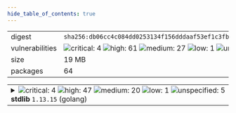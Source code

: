 ```yaml
---
hide_table_of_contents: true
---
```


<table>
<tr><td>digest</td><td><code>sha256:db06cc4c084dd0253134f156dddaaf53ef1c3fb3cc809e5d81711baa4029ea4c</code></td><tr><tr><td>vulnerabilities</td><td><img alt="critical: 4" src="https://img.shields.io/badge/critical-4-8b1924"/> <img alt="high: 61" src="https://img.shields.io/badge/high-61-e25d68"/> <img alt="medium: 27" src="https://img.shields.io/badge/medium-27-fbb552"/> <img alt="low: 1" src="https://img.shields.io/badge/low-1-fce1a9"/> <img alt="unspecified: 5" src="https://img.shields.io/badge/unspecified-5-lightgrey"/></td></tr>
<tr><td>size</td><td>19 MB</td></tr>
<tr><td>packages</td><td>64</td></tr>
</table>
</details></table>
</details>

<table>
<tr><td valign="top">
<details><summary><img alt="critical: 4" src="https://img.shields.io/badge/C-4-8b1924"/> <img alt="high: 47" src="https://img.shields.io/badge/H-47-e25d68"/> <img alt="medium: 20" src="https://img.shields.io/badge/M-20-fbb552"/> <img alt="low: 1" src="https://img.shields.io/badge/L-1-fce1a9"/> <img alt="unspecified: 5" src="https://img.shields.io/badge/U-5-lightgrey"/><strong>stdlib</strong> <code>1.13.15</code> (golang)</summary>

<small><code>pkg:golang/stdlib@1.13.15</code></small><br/>
<a href="https://scout.docker.com/v/CVE-2024-24790?s=golang&n=stdlib&t=golang&vr=%3C1.21.11"><img alt="critical : CVE--2024--24790" src="https://img.shields.io/badge/CVE--2024--24790-lightgrey?label=critical%20&labelColor=8b1924"/></a> 

<table>
<tr><td>Affected range</td><td><code><1.21.11</code></td></tr>
<tr><td>Fixed version</td><td><code>1.21.11</code></td></tr>
<tr><td>EPSS Score</td><td><code>0.06%</code></td></tr>
<tr><td>EPSS Percentile</td><td><code>28th percentile</code></td></tr>
</table>

<details><summary>Description</summary>
<blockquote>

The various Is methods (IsPrivate, IsLoopback, etc) did not work as expected for IPv4-mapped IPv6 addresses, returning false for addresses which would return true in their traditional IPv4 forms.

</blockquote>
</details>

<a href="https://scout.docker.com/v/CVE-2023-24540?s=golang&n=stdlib&t=golang&vr=%3C1.19.9"><img alt="critical : CVE--2023--24540" src="https://img.shields.io/badge/CVE--2023--24540-lightgrey?label=critical%20&labelColor=8b1924"/></a> 

<table>
<tr><td>Affected range</td><td><code><1.19.9</code></td></tr>
<tr><td>Fixed version</td><td><code>1.19.9</code></td></tr>
<tr><td>EPSS Score</td><td><code>0.26%</code></td></tr>
<tr><td>EPSS Percentile</td><td><code>66th percentile</code></td></tr>
</table>

<details><summary>Description</summary>
<blockquote>

Not all valid JavaScript whitespace characters are considered to be whitespace. Templates containing whitespace characters outside of the character set "\t\n\f\r\u0020\u2028\u2029" in JavaScript contexts that also contain actions may not be properly sanitized during execution.

</blockquote>
</details>

<a href="https://scout.docker.com/v/CVE-2023-24538?s=golang&n=stdlib&t=golang&vr=%3C1.19.8"><img alt="critical : CVE--2023--24538" src="https://img.shields.io/badge/CVE--2023--24538-lightgrey?label=critical%20&labelColor=8b1924"/></a> 

<table>
<tr><td>Affected range</td><td><code><1.19.8</code></td></tr>
<tr><td>Fixed version</td><td><code>1.19.8</code></td></tr>
<tr><td>EPSS Score</td><td><code>0.65%</code></td></tr>
<tr><td>EPSS Percentile</td><td><code>80th percentile</code></td></tr>
</table>

<details><summary>Description</summary>
<blockquote>

Templates do not properly consider backticks (`) as Javascript string delimiters, and do not escape them as expected.

Backticks are used, since ES6, for JS template literals. If a template contains a Go template action within a Javascript template literal, the contents of the action can be used to terminate the literal, injecting arbitrary Javascript code into the Go template.

As ES6 template literals are rather complex, and themselves can do string interpolation, the decision was made to simply disallow Go template actions from being used inside of them (e.g. "var a = {{.}}"), since there is no obviously safe way to allow this behavior. This takes the same approach as github.com/google/safehtml.

With fix, Template.Parse returns an Error when it encounters templates like this, with an ErrorCode of value 12. This ErrorCode is currently unexported, but will be exported in the release of Go 1.21.

Users who rely on the previous behavior can re-enable it using the GODEBUG flag jstmpllitinterp=1, with the caveat that backticks will now be escaped. This should be used with caution.

</blockquote>
</details>

<a href="https://scout.docker.com/v/CVE-2022-23806?s=golang&n=stdlib&t=golang&vr=%3C1.16.14"><img alt="critical : CVE--2022--23806" src="https://img.shields.io/badge/CVE--2022--23806-lightgrey?label=critical%20&labelColor=8b1924"/></a> 

<table>
<tr><td>Affected range</td><td><code><1.16.14</code></td></tr>
<tr><td>Fixed version</td><td><code>1.16.14</code></td></tr>
<tr><td>EPSS Score</td><td><code>0.56%</code></td></tr>
<tr><td>EPSS Percentile</td><td><code>78th percentile</code></td></tr>
</table>

<details><summary>Description</summary>
<blockquote>

Some big.Int values that are not valid field elements (negative or overflowing) might cause Curve.IsOnCurve to incorrectly return true. Operating on those values may cause a panic or an invalid curve operation. Note that Unmarshal will never return such values.

</blockquote>
</details>

<a href="https://scout.docker.com/v/CVE-2023-29403?s=golang&n=stdlib&t=golang&vr=%3C1.19.10"><img alt="high : CVE--2023--29403" src="https://img.shields.io/badge/CVE--2023--29403-lightgrey?label=high%20&labelColor=e25d68"/></a> 

<table>
<tr><td>Affected range</td><td><code><1.19.10</code></td></tr>
<tr><td>Fixed version</td><td><code>1.19.10</code></td></tr>
<tr><td>EPSS Score</td><td><code>0.08%</code></td></tr>
<tr><td>EPSS Percentile</td><td><code>35th percentile</code></td></tr>
</table>

<details><summary>Description</summary>
<blockquote>

On Unix platforms, the Go runtime does not behave differently when a binary is run with the setuid/setgid bits. This can be dangerous in certain cases, such as when dumping memory state, or assuming the status of standard i/o file descriptors.

If a setuid/setgid binary is executed with standard I/O file descriptors closed, opening any files can result in unexpected content being read or written with elevated privileges. Similarly, if a setuid/setgid program is terminated, either via panic or signal, it may leak the contents of its registers.

</blockquote>
</details>

<a href="https://scout.docker.com/v/CVE-2022-30580?s=golang&n=stdlib&t=golang&vr=%3C1.17.11"><img alt="high : CVE--2022--30580" src="https://img.shields.io/badge/CVE--2022--30580-lightgrey?label=high%20&labelColor=e25d68"/></a> 

<table>
<tr><td>Affected range</td><td><code><1.17.11</code></td></tr>
<tr><td>Fixed version</td><td><code>1.17.11</code></td></tr>
<tr><td>EPSS Score</td><td><code>0.04%</code></td></tr>
<tr><td>EPSS Percentile</td><td><code>15th percentile</code></td></tr>
</table>

<details><summary>Description</summary>
<blockquote>

On Windows, executing Cmd.Run, Cmd.Start, Cmd.Output, or Cmd.CombinedOutput when Cmd.Path is unset will unintentionally trigger execution of any binaries in the working directory named either "..com" or "..exe".

</blockquote>
</details>

<a href="https://scout.docker.com/v/CVE-2024-34158?s=golang&n=stdlib&t=golang&vr=%3C1.22.7"><img alt="high : CVE--2024--34158" src="https://img.shields.io/badge/CVE--2024--34158-lightgrey?label=high%20&labelColor=e25d68"/></a> 

<table>
<tr><td>Affected range</td><td><code><1.22.7</code></td></tr>
<tr><td>Fixed version</td><td><code>1.22.7</code></td></tr>
<tr><td>EPSS Score</td><td><code>0.04%</code></td></tr>
<tr><td>EPSS Percentile</td><td><code>16th percentile</code></td></tr>
</table>

<details><summary>Description</summary>
<blockquote>

Calling Parse on a "// +build" build tag line with deeply nested expressions can cause a panic due to stack exhaustion.

</blockquote>
</details>

<a href="https://scout.docker.com/v/CVE-2024-34156?s=golang&n=stdlib&t=golang&vr=%3C1.22.7"><img alt="high : CVE--2024--34156" src="https://img.shields.io/badge/CVE--2024--34156-lightgrey?label=high%20&labelColor=e25d68"/></a> 

<table>
<tr><td>Affected range</td><td><code><1.22.7</code></td></tr>
<tr><td>Fixed version</td><td><code>1.22.7</code></td></tr>
<tr><td>EPSS Score</td><td><code>0.04%</code></td></tr>
<tr><td>EPSS Percentile</td><td><code>16th percentile</code></td></tr>
</table>

<details><summary>Description</summary>
<blockquote>

Calling Decoder.Decode on a message which contains deeply nested structures can cause a panic due to stack exhaustion. This is a follow-up to CVE-2022-30635.

</blockquote>
</details>

<a href="https://scout.docker.com/v/CVE-2024-24791?s=golang&n=stdlib&t=golang&vr=%3C1.21.12"><img alt="high : CVE--2024--24791" src="https://img.shields.io/badge/CVE--2024--24791-lightgrey?label=high%20&labelColor=e25d68"/></a> 

<table>
<tr><td>Affected range</td><td><code><1.21.12</code></td></tr>
<tr><td>Fixed version</td><td><code>1.21.12</code></td></tr>
<tr><td>EPSS Score</td><td><code>0.04%</code></td></tr>
<tr><td>EPSS Percentile</td><td><code>16th percentile</code></td></tr>
</table>

<details><summary>Description</summary>
<blockquote>

The net/http HTTP/1.1 client mishandled the case where a server responds to a request with an "Expect: 100-continue" header with a non-informational (200 or higher) status. This mishandling could leave a client connection in an invalid state, where the next request sent on the connection will fail.

An attacker sending a request to a net/http/httputil.ReverseProxy proxy can exploit this mishandling to cause a denial of service by sending "Expect: 100-continue" requests which elicit a non-informational response from the backend. Each such request leaves the proxy with an invalid connection, and causes one subsequent request using that connection to fail.

</blockquote>
</details>

<a href="https://scout.docker.com/v/CVE-2024-24784?s=golang&n=stdlib&t=golang&vr=%3C1.21.8"><img alt="high : CVE--2024--24784" src="https://img.shields.io/badge/CVE--2024--24784-lightgrey?label=high%20&labelColor=e25d68"/></a> 

<table>
<tr><td>Affected range</td><td><code><1.21.8</code></td></tr>
<tr><td>Fixed version</td><td><code>1.21.8</code></td></tr>
<tr><td>EPSS Score</td><td><code>0.04%</code></td></tr>
<tr><td>EPSS Percentile</td><td><code>11th percentile</code></td></tr>
</table>

<details><summary>Description</summary>
<blockquote>

The ParseAddressList function incorrectly handles comments (text within parentheses) within display names. Since this is a misalignment with conforming address parsers, it can result in different trust decisions being made by programs using different parsers.

</blockquote>
</details>

<a href="https://scout.docker.com/v/CVE-2023-45288?s=golang&n=stdlib&t=golang&vr=%3C1.21.9"><img alt="high : CVE--2023--45288" src="https://img.shields.io/badge/CVE--2023--45288-lightgrey?label=high%20&labelColor=e25d68"/></a> 

<table>
<tr><td>Affected range</td><td><code><1.21.9</code></td></tr>
<tr><td>Fixed version</td><td><code>1.21.9</code></td></tr>
<tr><td>EPSS Score</td><td><code>0.04%</code></td></tr>
<tr><td>EPSS Percentile</td><td><code>14th percentile</code></td></tr>
</table>

<details><summary>Description</summary>
<blockquote>

An attacker may cause an HTTP/2 endpoint to read arbitrary amounts of header data by sending an excessive number of CONTINUATION frames.

Maintaining HPACK state requires parsing and processing all HEADERS and CONTINUATION frames on a connection. When a request's headers exceed MaxHeaderBytes, no memory is allocated to store the excess headers, but they are still parsed.

This permits an attacker to cause an HTTP/2 endpoint to read arbitrary amounts of header data, all associated with a request which is going to be rejected. These headers can include Huffman-encoded data which is significantly more expensive for the receiver to decode than for an attacker to send.

The fix sets a limit on the amount of excess header frames we will process before closing a connection.

</blockquote>
</details>

<a href="https://scout.docker.com/v/CVE-2023-45287?s=golang&n=stdlib&t=golang&vr=%3C1.20.0"><img alt="high : CVE--2023--45287" src="https://img.shields.io/badge/CVE--2023--45287-lightgrey?label=high%20&labelColor=e25d68"/></a> 

<table>
<tr><td>Affected range</td><td><code><1.20.0</code></td></tr>
<tr><td>Fixed version</td><td><code>1.20.0</code></td></tr>
<tr><td>EPSS Score</td><td><code>0.07%</code></td></tr>
<tr><td>EPSS Percentile</td><td><code>32nd percentile</code></td></tr>
</table>

<details><summary>Description</summary>
<blockquote>

Before Go 1.20, the RSA based TLS key exchanges used the math/big library, which is not constant time. RSA blinding was applied to prevent timing attacks, but analysis shows this may not have been fully effective. In particular it appears as if the removal of PKCS#1 padding may leak timing information, which in turn could be used to recover session key bits.

In Go 1.20, the crypto/tls library switched to a fully constant time RSA implementation, which we do not believe exhibits any timing side channels.

</blockquote>
</details>

<a href="https://scout.docker.com/v/CVE-2023-45283?s=golang&n=stdlib&t=golang&vr=%3C1.20.11"><img alt="high : CVE--2023--45283" src="https://img.shields.io/badge/CVE--2023--45283-lightgrey?label=high%20&labelColor=e25d68"/></a> 

<table>
<tr><td>Affected range</td><td><code><1.20.11</code></td></tr>
<tr><td>Fixed version</td><td><code>1.20.11</code></td></tr>
<tr><td>EPSS Score</td><td><code>0.11%</code></td></tr>
<tr><td>EPSS Percentile</td><td><code>46th percentile</code></td></tr>
</table>

<details><summary>Description</summary>
<blockquote>

The filepath package does not recognize paths with a \??\ prefix as special.

On Windows, a path beginning with \??\ is a Root Local Device path equivalent to a path beginning with \\?\. Paths with a \??\ prefix may be used to access arbitrary locations on the system. For example, the path \??\c:\x is equivalent to the more common path c:\x.

Before fix, Clean could convert a rooted path such as \a\..\??\b into the root local device path \??\b. Clean will now convert this to .\??\b.

Similarly, Join(\, ??, b) could convert a seemingly innocent sequence of path elements into the root local device path \??\b. Join will now convert this to \.\??\b.

In addition, with fix, IsAbs now correctly reports paths beginning with \??\ as absolute, and VolumeName correctly reports the \??\ prefix as a volume name.

UPDATE: Go 1.20.11 and Go 1.21.4 inadvertently changed the definition of the volume name in Windows paths starting with \?, resulting in filepath.Clean(\?\c:) returning \?\c: rather than \?\c:\ (among other effects). The previous behavior has been restored.

</blockquote>
</details>

<a href="https://scout.docker.com/v/CVE-2023-44487?s=golang&n=stdlib&t=golang&vr=%3C1.20.10"><img alt="high : CVE--2023--44487" src="https://img.shields.io/badge/CVE--2023--44487-lightgrey?label=high%20&labelColor=e25d68"/></a> 

<table>
<tr><td>Affected range</td><td><code><1.20.10</code></td></tr>
<tr><td>Fixed version</td><td><code>1.20.10</code></td></tr>
<tr><td>EPSS Score</td><td><code>83.78%</code></td></tr>
<tr><td>EPSS Percentile</td><td><code>99th percentile</code></td></tr>
</table>

<details><summary>Description</summary>
<blockquote>

A malicious HTTP/2 client which rapidly creates requests and immediately resets them can cause excessive server resource consumption. While the total number of requests is bounded by the http2.Server.MaxConcurrentStreams setting, resetting an in-progress request allows the attacker to create a new request while the existing one is still executing.

With the fix applied, HTTP/2 servers now bound the number of simultaneously executing handler goroutines to the stream concurrency limit (MaxConcurrentStreams). New requests arriving when at the limit (which can only happen after the client has reset an existing, in-flight request) will be queued until a handler exits. If the request queue grows too large, the server will terminate the connection.

This issue is also fixed in golang.org/x/net/http2 for users manually configuring HTTP/2.

The default stream concurrency limit is 250 streams (requests) per HTTP/2 connection. This value may be adjusted using the golang.org/x/net/http2 package; see the Server.MaxConcurrentStreams setting and the ConfigureServer function.

</blockquote>
</details>

<a href="https://scout.docker.com/v/CVE-2023-39325?s=golang&n=stdlib&t=golang&vr=%3C1.20.10"><img alt="high : CVE--2023--39325" src="https://img.shields.io/badge/CVE--2023--39325-lightgrey?label=high%20&labelColor=e25d68"/></a> 

<table>
<tr><td>Affected range</td><td><code><1.20.10</code></td></tr>
<tr><td>Fixed version</td><td><code>1.20.10</code></td></tr>
<tr><td>EPSS Score</td><td><code>0.25%</code></td></tr>
<tr><td>EPSS Percentile</td><td><code>65th percentile</code></td></tr>
</table>

<details><summary>Description</summary>
<blockquote>

A malicious HTTP/2 client which rapidly creates requests and immediately resets them can cause excessive server resource consumption. While the total number of requests is bounded by the http2.Server.MaxConcurrentStreams setting, resetting an in-progress request allows the attacker to create a new request while the existing one is still executing.

With the fix applied, HTTP/2 servers now bound the number of simultaneously executing handler goroutines to the stream concurrency limit (MaxConcurrentStreams). New requests arriving when at the limit (which can only happen after the client has reset an existing, in-flight request) will be queued until a handler exits. If the request queue grows too large, the server will terminate the connection.

This issue is also fixed in golang.org/x/net/http2 for users manually configuring HTTP/2.

The default stream concurrency limit is 250 streams (requests) per HTTP/2 connection. This value may be adjusted using the golang.org/x/net/http2 package; see the Server.MaxConcurrentStreams setting and the ConfigureServer function.

</blockquote>
</details>

<a href="https://scout.docker.com/v/CVE-2023-24537?s=golang&n=stdlib&t=golang&vr=%3C1.19.8"><img alt="high : CVE--2023--24537" src="https://img.shields.io/badge/CVE--2023--24537-lightgrey?label=high%20&labelColor=e25d68"/></a> 

<table>
<tr><td>Affected range</td><td><code><1.19.8</code></td></tr>
<tr><td>Fixed version</td><td><code>1.19.8</code></td></tr>
<tr><td>EPSS Score</td><td><code>0.15%</code></td></tr>
<tr><td>EPSS Percentile</td><td><code>52nd percentile</code></td></tr>
</table>

<details><summary>Description</summary>
<blockquote>

Calling any of the Parse functions on Go source code which contains //line directives with very large line numbers can cause an infinite loop due to integer overflow.

</blockquote>
</details>

<a href="https://scout.docker.com/v/CVE-2023-24536?s=golang&n=stdlib&t=golang&vr=%3C1.19.8"><img alt="high : CVE--2023--24536" src="https://img.shields.io/badge/CVE--2023--24536-lightgrey?label=high%20&labelColor=e25d68"/></a> 

<table>
<tr><td>Affected range</td><td><code><1.19.8</code></td></tr>
<tr><td>Fixed version</td><td><code>1.19.8</code></td></tr>
<tr><td>EPSS Score</td><td><code>0.73%</code></td></tr>
<tr><td>EPSS Percentile</td><td><code>81st percentile</code></td></tr>
</table>

<details><summary>Description</summary>
<blockquote>

Multipart form parsing can consume large amounts of CPU and memory when processing form inputs containing very large numbers of parts.

This stems from several causes:

1. mime/multipart.Reader.ReadForm limits the total memory a parsed multipart form can consume. ReadForm can undercount the amount of memory consumed, leading it to accept larger inputs than intended.
2. Limiting total memory does not account for increased pressure on the garbage collector from large numbers of small allocations in forms with many parts.
3. ReadForm can allocate a large number of short-lived buffers, further increasing pressure on the garbage collector.

The combination of these factors can permit an attacker to cause an program that parses multipart forms to consume large amounts of CPU and memory, potentially resulting in a denial of service. This affects programs that use mime/multipart.Reader.ReadForm, as well as form parsing in the net/http package with the Request methods FormFile, FormValue, ParseMultipartForm, and PostFormValue.

With fix, ReadForm now does a better job of estimating the memory consumption of parsed forms, and performs many fewer short-lived allocations.

In addition, the fixed mime/multipart.Reader imposes the following limits on the size of parsed forms:

1. Forms parsed with ReadForm may contain no more than 1000 parts. This limit may be adjusted with the environment variable GODEBUG=multipartmaxparts=.
2. Form parts parsed with NextPart and NextRawPart may contain no more than 10,000 header fields. In addition, forms parsed with ReadForm may contain no more than 10,000 header fields across all parts. This limit may be adjusted with the environment variable GODEBUG=multipartmaxheaders=.

</blockquote>
</details>

<a href="https://scout.docker.com/v/CVE-2023-24534?s=golang&n=stdlib&t=golang&vr=%3C1.19.8"><img alt="high : CVE--2023--24534" src="https://img.shields.io/badge/CVE--2023--24534-lightgrey?label=high%20&labelColor=e25d68"/></a> 

<table>
<tr><td>Affected range</td><td><code><1.19.8</code></td></tr>
<tr><td>Fixed version</td><td><code>1.19.8</code></td></tr>
<tr><td>EPSS Score</td><td><code>0.31%</code></td></tr>
<tr><td>EPSS Percentile</td><td><code>70th percentile</code></td></tr>
</table>

<details><summary>Description</summary>
<blockquote>

HTTP and MIME header parsing can allocate large amounts of memory, even when parsing small inputs, potentially leading to a denial of service.

Certain unusual patterns of input data can cause the common function used to parse HTTP and MIME headers to allocate substantially more memory than required to hold the parsed headers. An attacker can exploit this behavior to cause an HTTP server to allocate large amounts of memory from a small request, potentially leading to memory exhaustion and a denial of service.

With fix, header parsing now correctly allocates only the memory required to hold parsed headers.

</blockquote>
</details>

<a href="https://scout.docker.com/v/CVE-2022-41725?s=golang&n=stdlib&t=golang&vr=%3C1.19.6"><img alt="high : CVE--2022--41725" src="https://img.shields.io/badge/CVE--2022--41725-lightgrey?label=high%20&labelColor=e25d68"/></a> 

<table>
<tr><td>Affected range</td><td><code><1.19.6</code></td></tr>
<tr><td>Fixed version</td><td><code>1.19.6</code></td></tr>
<tr><td>EPSS Score</td><td><code>0.18%</code></td></tr>
<tr><td>EPSS Percentile</td><td><code>56th percentile</code></td></tr>
</table>

<details><summary>Description</summary>
<blockquote>

A denial of service is possible from excessive resource consumption in net/http and mime/multipart.

Multipart form parsing with mime/multipart.Reader.ReadForm can consume largely unlimited amounts of memory and disk files. This also affects form parsing in the net/http package with the Request methods FormFile, FormValue, ParseMultipartForm, and PostFormValue.

ReadForm takes a maxMemory parameter, and is documented as storing "up to maxMemory bytes +10MB (reserved for non-file parts) in memory". File parts which cannot be stored in memory are stored on disk in temporary files. The unconfigurable 10MB reserved for non-file parts is excessively large and can potentially open a denial of service vector on its own. However, ReadForm did not properly account for all memory consumed by a parsed form, such as map entry overhead, part names, and MIME headers, permitting a maliciously crafted form to consume well over 10MB. In addition, ReadForm contained no limit on the number of disk files created, permitting a relatively small request body to create a large number of disk temporary files.

With fix, ReadForm now properly accounts for various forms of memory overhead, and should now stay within its documented limit of 10MB + maxMemory bytes of memory consumption. Users should still be aware that this limit is high and may still be hazardous.

In addition, ReadForm now creates at most one on-disk temporary file, combining multiple form parts into a single temporary file. The mime/multipart.File interface type's documentation states, "If stored on disk, the File's underlying concrete type will be an *os.File.". This is no longer the case when a form contains more than one file part, due to this coalescing of parts into a single file. The previous behavior of using distinct files for each form part may be reenabled with the environment variable GODEBUG=multipartfiles=distinct.

Users should be aware that multipart.ReadForm and the http.Request methods that call it do not limit the amount of disk consumed by temporary files. Callers can limit the size of form data with http.MaxBytesReader.

</blockquote>
</details>

<a href="https://scout.docker.com/v/CVE-2022-41724?s=golang&n=stdlib&t=golang&vr=%3C1.19.6"><img alt="high : CVE--2022--41724" src="https://img.shields.io/badge/CVE--2022--41724-lightgrey?label=high%20&labelColor=e25d68"/></a> 

<table>
<tr><td>Affected range</td><td><code><1.19.6</code></td></tr>
<tr><td>Fixed version</td><td><code>1.19.6</code></td></tr>
<tr><td>EPSS Score</td><td><code>0.17%</code></td></tr>
<tr><td>EPSS Percentile</td><td><code>55th percentile</code></td></tr>
</table>

<details><summary>Description</summary>
<blockquote>

Large handshake records may cause panics in crypto/tls.

Both clients and servers may send large TLS handshake records which cause servers and clients, respectively, to panic when attempting to construct responses.

This affects all TLS 1.3 clients, TLS 1.2 clients which explicitly enable session resumption (by setting Config.ClientSessionCache to a non-nil value), and TLS 1.3 servers which request client certificates (by setting Config.ClientAuth >= RequestClientCert).

</blockquote>
</details>

<a href="https://scout.docker.com/v/CVE-2022-41723?s=golang&n=stdlib&t=golang&vr=%3C1.19.6"><img alt="high : CVE--2022--41723" src="https://img.shields.io/badge/CVE--2022--41723-lightgrey?label=high%20&labelColor=e25d68"/></a> 

<table>
<tr><td>Affected range</td><td><code><1.19.6</code></td></tr>
<tr><td>Fixed version</td><td><code>1.19.6</code></td></tr>
<tr><td>EPSS Score</td><td><code>3.42%</code></td></tr>
<tr><td>EPSS Percentile</td><td><code>92nd percentile</code></td></tr>
</table>

<details><summary>Description</summary>
<blockquote>

A maliciously crafted HTTP/2 stream could cause excessive CPU consumption in the HPACK decoder, sufficient to cause a denial of service from a small number of small requests.

</blockquote>
</details>

<a href="https://scout.docker.com/v/CVE-2022-41722?s=golang&n=stdlib&t=golang&vr=%3C1.19.6"><img alt="high : CVE--2022--41722" src="https://img.shields.io/badge/CVE--2022--41722-lightgrey?label=high%20&labelColor=e25d68"/></a> 

<table>
<tr><td>Affected range</td><td><code><1.19.6</code></td></tr>
<tr><td>Fixed version</td><td><code>1.19.6</code></td></tr>
<tr><td>EPSS Score</td><td><code>0.17%</code></td></tr>
<tr><td>EPSS Percentile</td><td><code>54th percentile</code></td></tr>
</table>

<details><summary>Description</summary>
<blockquote>

A path traversal vulnerability exists in filepath.Clean on Windows.

On Windows, the filepath.Clean function could transform an invalid path such as "a/../c:/b" into the valid path "c:\b". This transformation of a relative (if invalid) path into an absolute path could enable a directory traversal attack.

After fix, the filepath.Clean function transforms this path into the relative (but still invalid) path ".\c:\b".

</blockquote>
</details>

<a href="https://scout.docker.com/v/CVE-2022-41720?s=golang&n=stdlib&t=golang&vr=%3C1.18.9"><img alt="high : CVE--2022--41720" src="https://img.shields.io/badge/CVE--2022--41720-lightgrey?label=high%20&labelColor=e25d68"/></a> 

<table>
<tr><td>Affected range</td><td><code><1.18.9</code></td></tr>
<tr><td>Fixed version</td><td><code>1.18.9</code></td></tr>
<tr><td>EPSS Score</td><td><code>0.16%</code></td></tr>
<tr><td>EPSS Percentile</td><td><code>54th percentile</code></td></tr>
</table>

<details><summary>Description</summary>
<blockquote>

On Windows, restricted files can be accessed via os.DirFS and http.Dir.

The os.DirFS function and http.Dir type provide access to a tree of files rooted at a given directory. These functions permit access to Windows device files under that root. For example, os.DirFS("C:/tmp").Open("COM1") opens the COM1 device. Both os.DirFS and http.Dir only provide read-only filesystem access.

In addition, on Windows, an os.DirFS for the directory (the root of the current drive) can permit a maliciously crafted path to escape from the drive and access any path on the system.

With fix applied, the behavior of os.DirFS("") has changed. Previously, an empty root was treated equivalently to "/", so os.DirFS("").Open("tmp") would open the path "/tmp". This now returns an error.

</blockquote>
</details>

<a href="https://scout.docker.com/v/CVE-2022-41716?s=golang&n=stdlib&t=golang&vr=%3C1.18.8"><img alt="high : CVE--2022--41716" src="https://img.shields.io/badge/CVE--2022--41716-lightgrey?label=high%20&labelColor=e25d68"/></a> 

<table>
<tr><td>Affected range</td><td><code><1.18.8</code></td></tr>
<tr><td>Fixed version</td><td><code>1.18.8</code></td></tr>
<tr><td>EPSS Score</td><td><code>0.10%</code></td></tr>
<tr><td>EPSS Percentile</td><td><code>43rd percentile</code></td></tr>
</table>

<details><summary>Description</summary>
<blockquote>

Due to unsanitized NUL values, attackers may be able to maliciously set environment variables on Windows.

In syscall.StartProcess and os/exec.Cmd, invalid environment variable values containing NUL values are not properly checked for. A malicious environment variable value can exploit this behavior to set a value for a different environment variable. For example, the environment variable string "A=B\x00C=D" sets the variables "A=B" and "C=D".

</blockquote>
</details>

<a href="https://scout.docker.com/v/CVE-2022-41715?s=golang&n=stdlib&t=golang&vr=%3C1.18.7"><img alt="high : CVE--2022--41715" src="https://img.shields.io/badge/CVE--2022--41715-lightgrey?label=high%20&labelColor=e25d68"/></a> 

<table>
<tr><td>Affected range</td><td><code><1.18.7</code></td></tr>
<tr><td>Fixed version</td><td><code>1.18.7</code></td></tr>
<tr><td>EPSS Score</td><td><code>0.22%</code></td></tr>
<tr><td>EPSS Percentile</td><td><code>60th percentile</code></td></tr>
</table>

<details><summary>Description</summary>
<blockquote>

Programs which compile regular expressions from untrusted sources may be vulnerable to memory exhaustion or denial of service.

The parsed regexp representation is linear in the size of the input, but in some cases the constant factor can be as high as 40,000, making relatively small regexps consume much larger amounts of memory.

After fix, each regexp being parsed is limited to a 256 MB memory footprint. Regular expressions whose representation would use more space than that are rejected. Normal use of regular expressions is unaffected.

</blockquote>
</details>

<a href="https://scout.docker.com/v/CVE-2022-32189?s=golang&n=stdlib&t=golang&vr=%3C1.17.13"><img alt="high : CVE--2022--32189" src="https://img.shields.io/badge/CVE--2022--32189-lightgrey?label=high%20&labelColor=e25d68"/></a> 

<table>
<tr><td>Affected range</td><td><code><1.17.13</code></td></tr>
<tr><td>Fixed version</td><td><code>1.17.13</code></td></tr>
<tr><td>EPSS Score</td><td><code>0.19%</code></td></tr>
<tr><td>EPSS Percentile</td><td><code>58th percentile</code></td></tr>
</table>

<details><summary>Description</summary>
<blockquote>

Decoding big.Float and big.Rat types can panic if the encoded message is too short, potentially allowing a denial of service.

</blockquote>
</details>

<a href="https://scout.docker.com/v/CVE-2022-30635?s=golang&n=stdlib&t=golang&vr=%3C1.17.12"><img alt="high : CVE--2022--30635" src="https://img.shields.io/badge/CVE--2022--30635-lightgrey?label=high%20&labelColor=e25d68"/></a> 

<table>
<tr><td>Affected range</td><td><code><1.17.12</code></td></tr>
<tr><td>Fixed version</td><td><code>1.17.12</code></td></tr>
<tr><td>EPSS Score</td><td><code>0.19%</code></td></tr>
<tr><td>EPSS Percentile</td><td><code>56th percentile</code></td></tr>
</table>

<details><summary>Description</summary>
<blockquote>

Calling Decoder.Decode on a message which contains deeply nested structures can cause a panic due to stack exhaustion.

</blockquote>
</details>

<a href="https://scout.docker.com/v/CVE-2022-30634?s=golang&n=stdlib&t=golang&vr=%3C1.17.11"><img alt="high : CVE--2022--30634" src="https://img.shields.io/badge/CVE--2022--30634-lightgrey?label=high%20&labelColor=e25d68"/></a> 

<table>
<tr><td>Affected range</td><td><code><1.17.11</code></td></tr>
<tr><td>Fixed version</td><td><code>1.17.11</code></td></tr>
<tr><td>EPSS Score</td><td><code>0.15%</code></td></tr>
<tr><td>EPSS Percentile</td><td><code>52nd percentile</code></td></tr>
</table>

<details><summary>Description</summary>
<blockquote>

On Windows, rand.Read will hang indefinitely if passed a buffer larger than 1 << 32 - 1 bytes.

</blockquote>
</details>

<a href="https://scout.docker.com/v/CVE-2022-30633?s=golang&n=stdlib&t=golang&vr=%3C1.17.12"><img alt="high : CVE--2022--30633" src="https://img.shields.io/badge/CVE--2022--30633-lightgrey?label=high%20&labelColor=e25d68"/></a> 

<table>
<tr><td>Affected range</td><td><code><1.17.12</code></td></tr>
<tr><td>Fixed version</td><td><code>1.17.12</code></td></tr>
<tr><td>EPSS Score</td><td><code>0.19%</code></td></tr>
<tr><td>EPSS Percentile</td><td><code>56th percentile</code></td></tr>
</table>

<details><summary>Description</summary>
<blockquote>

Unmarshaling an XML document into a Go struct which has a nested field that uses the 'any' field tag can panic due to stack exhaustion.

</blockquote>
</details>

<a href="https://scout.docker.com/v/CVE-2022-30632?s=golang&n=stdlib&t=golang&vr=%3C1.17.12"><img alt="high : CVE--2022--30632" src="https://img.shields.io/badge/CVE--2022--30632-lightgrey?label=high%20&labelColor=e25d68"/></a> 

<table>
<tr><td>Affected range</td><td><code><1.17.12</code></td></tr>
<tr><td>Fixed version</td><td><code>1.17.12</code></td></tr>
<tr><td>EPSS Score</td><td><code>0.19%</code></td></tr>
<tr><td>EPSS Percentile</td><td><code>56th percentile</code></td></tr>
</table>

<details><summary>Description</summary>
<blockquote>

Calling Glob on a path which contains a large number of path separators can cause a panic due to stack exhaustion.

</blockquote>
</details>

<a href="https://scout.docker.com/v/CVE-2022-30631?s=golang&n=stdlib&t=golang&vr=%3C1.17.12"><img alt="high : CVE--2022--30631" src="https://img.shields.io/badge/CVE--2022--30631-lightgrey?label=high%20&labelColor=e25d68"/></a> 

<table>
<tr><td>Affected range</td><td><code><1.17.12</code></td></tr>
<tr><td>Fixed version</td><td><code>1.17.12</code></td></tr>
<tr><td>EPSS Score</td><td><code>0.19%</code></td></tr>
<tr><td>EPSS Percentile</td><td><code>56th percentile</code></td></tr>
</table>

<details><summary>Description</summary>
<blockquote>

Calling Reader.Read on an archive containing a large number of concatenated 0-length compressed files can cause a panic due to stack exhaustion.

</blockquote>
</details>

<a href="https://scout.docker.com/v/CVE-2022-30630?s=golang&n=stdlib&t=golang&vr=%3C1.17.12"><img alt="high : CVE--2022--30630" src="https://img.shields.io/badge/CVE--2022--30630-lightgrey?label=high%20&labelColor=e25d68"/></a> 

<table>
<tr><td>Affected range</td><td><code><1.17.12</code></td></tr>
<tr><td>Fixed version</td><td><code>1.17.12</code></td></tr>
<tr><td>EPSS Score</td><td><code>0.19%</code></td></tr>
<tr><td>EPSS Percentile</td><td><code>56th percentile</code></td></tr>
</table>

<details><summary>Description</summary>
<blockquote>

Calling Glob on a path which contains a large number of path separators can cause a panic due to stack exhaustion.

</blockquote>
</details>

<a href="https://scout.docker.com/v/CVE-2022-29804?s=golang&n=stdlib&t=golang&vr=%3C1.17.11"><img alt="high : CVE--2022--29804" src="https://img.shields.io/badge/CVE--2022--29804-lightgrey?label=high%20&labelColor=e25d68"/></a> 

<table>
<tr><td>Affected range</td><td><code><1.17.11</code></td></tr>
<tr><td>Fixed version</td><td><code>1.17.11</code></td></tr>
<tr><td>EPSS Score</td><td><code>0.16%</code></td></tr>
<tr><td>EPSS Percentile</td><td><code>53rd percentile</code></td></tr>
</table>

<details><summary>Description</summary>
<blockquote>

On Windows, the filepath.Clean function can convert certain invalid paths to valid, absolute paths, potentially allowing a directory traversal attack.

For example, Clean(".\c:") returns "c:".

</blockquote>
</details>

<a href="https://scout.docker.com/v/CVE-2022-2880?s=golang&n=stdlib&t=golang&vr=%3C1.18.7"><img alt="high : CVE--2022--2880" src="https://img.shields.io/badge/CVE--2022--2880-lightgrey?label=high%20&labelColor=e25d68"/></a> 

<table>
<tr><td>Affected range</td><td><code><1.18.7</code></td></tr>
<tr><td>Fixed version</td><td><code>1.18.7</code></td></tr>
<tr><td>EPSS Score</td><td><code>0.16%</code></td></tr>
<tr><td>EPSS Percentile</td><td><code>53rd percentile</code></td></tr>
</table>

<details><summary>Description</summary>
<blockquote>

Requests forwarded by ReverseProxy include the raw query parameters from the inbound request, including unparsable parameters rejected by net/http. This could permit query parameter smuggling when a Go proxy forwards a parameter with an unparsable value.

After fix, ReverseProxy sanitizes the query parameters in the forwarded query when the outbound request's Form field is set after the ReverseProxy. Director function returns, indicating that the proxy has parsed the query parameters. Proxies which do not parse query parameters continue to forward the original query parameters unchanged.

</blockquote>
</details>

<a href="https://scout.docker.com/v/CVE-2022-2879?s=golang&n=stdlib&t=golang&vr=%3C1.18.7"><img alt="high : CVE--2022--2879" src="https://img.shields.io/badge/CVE--2022--2879-lightgrey?label=high%20&labelColor=e25d68"/></a> 

<table>
<tr><td>Affected range</td><td><code><1.18.7</code></td></tr>
<tr><td>Fixed version</td><td><code>1.18.7</code></td></tr>
<tr><td>EPSS Score</td><td><code>0.21%</code></td></tr>
<tr><td>EPSS Percentile</td><td><code>59th percentile</code></td></tr>
</table>

<details><summary>Description</summary>
<blockquote>

Reader.Read does not set a limit on the maximum size of file headers. A maliciously crafted archive could cause Read to allocate unbounded amounts of memory, potentially causing resource exhaustion or panics. After fix, Reader.Read limits the maximum size of header blocks to 1 MiB.

</blockquote>
</details>

<a href="https://scout.docker.com/v/CVE-2022-28327?s=golang&n=stdlib&t=golang&vr=%3C1.17.9"><img alt="high : CVE--2022--28327" src="https://img.shields.io/badge/CVE--2022--28327-lightgrey?label=high%20&labelColor=e25d68"/></a> 

<table>
<tr><td>Affected range</td><td><code><1.17.9</code></td></tr>
<tr><td>Fixed version</td><td><code>1.17.9</code></td></tr>
<tr><td>EPSS Score</td><td><code>0.54%</code></td></tr>
<tr><td>EPSS Percentile</td><td><code>78th percentile</code></td></tr>
</table>

<details><summary>Description</summary>
<blockquote>

A crafted scalar input longer than 32 bytes can cause P256().ScalarMult or P256().ScalarBaseMult to panic. Indirect uses through crypto/ecdsa and crypto/tls are unaffected. amd64, arm64, ppc64le, and s390x are unaffected.

</blockquote>
</details>

<a href="https://scout.docker.com/v/CVE-2022-28131?s=golang&n=stdlib&t=golang&vr=%3C1.17.12"><img alt="high : CVE--2022--28131" src="https://img.shields.io/badge/CVE--2022--28131-lightgrey?label=high%20&labelColor=e25d68"/></a> 

<table>
<tr><td>Affected range</td><td><code><1.17.12</code></td></tr>
<tr><td>Fixed version</td><td><code>1.17.12</code></td></tr>
<tr><td>EPSS Score</td><td><code>0.19%</code></td></tr>
<tr><td>EPSS Percentile</td><td><code>57th percentile</code></td></tr>
</table>

<details><summary>Description</summary>
<blockquote>

Calling Decoder.Skip when parsing a deeply nested XML document can cause a panic due to stack exhaustion.

</blockquote>
</details>

<a href="https://scout.docker.com/v/CVE-2022-27664?s=golang&n=stdlib&t=golang&vr=%3C1.18.6"><img alt="high : CVE--2022--27664" src="https://img.shields.io/badge/CVE--2022--27664-lightgrey?label=high%20&labelColor=e25d68"/></a> 

<table>
<tr><td>Affected range</td><td><code><1.18.6</code></td></tr>
<tr><td>Fixed version</td><td><code>1.18.6</code></td></tr>
<tr><td>EPSS Score</td><td><code>0.24%</code></td></tr>
<tr><td>EPSS Percentile</td><td><code>62nd percentile</code></td></tr>
</table>

<details><summary>Description</summary>
<blockquote>

HTTP/2 server connections can hang forever waiting for a clean shutdown that was preempted by a fatal error. This condition can be exploited by a malicious client to cause a denial of service.

</blockquote>
</details>

<a href="https://scout.docker.com/v/CVE-2022-24921?s=golang&n=stdlib&t=golang&vr=%3C1.16.15"><img alt="high : CVE--2022--24921" src="https://img.shields.io/badge/CVE--2022--24921-lightgrey?label=high%20&labelColor=e25d68"/></a> 

<table>
<tr><td>Affected range</td><td><code><1.16.15</code></td></tr>
<tr><td>Fixed version</td><td><code>1.16.15</code></td></tr>
<tr><td>EPSS Score</td><td><code>0.44%</code></td></tr>
<tr><td>EPSS Percentile</td><td><code>75th percentile</code></td></tr>
</table>

<details><summary>Description</summary>
<blockquote>

On 64-bit platforms, an extremely deeply nested expression can cause regexp.Compile to cause goroutine stack exhaustion, forcing the program to exit. Note this applies to very large expressions, on the order of 2MB.

</blockquote>
</details>

<a href="https://scout.docker.com/v/CVE-2022-24675?s=golang&n=stdlib&t=golang&vr=%3C1.17.9"><img alt="high : CVE--2022--24675" src="https://img.shields.io/badge/CVE--2022--24675-lightgrey?label=high%20&labelColor=e25d68"/></a> 

<table>
<tr><td>Affected range</td><td><code><1.17.9</code></td></tr>
<tr><td>Fixed version</td><td><code>1.17.9</code></td></tr>
<tr><td>EPSS Score</td><td><code>0.42%</code></td></tr>
<tr><td>EPSS Percentile</td><td><code>75th percentile</code></td></tr>
</table>

<details><summary>Description</summary>
<blockquote>

encoding/pem in Go before 1.17.9 and 1.18.x before 1.18.1 has a Decode stack overflow via a large amount of PEM data.

</blockquote>
</details>

<a href="https://scout.docker.com/v/CVE-2022-23772?s=golang&n=stdlib&t=golang&vr=%3C1.16.14"><img alt="high : CVE--2022--23772" src="https://img.shields.io/badge/CVE--2022--23772-lightgrey?label=high%20&labelColor=e25d68"/></a> 

<table>
<tr><td>Affected range</td><td><code><1.16.14</code></td></tr>
<tr><td>Fixed version</td><td><code>1.16.14</code></td></tr>
<tr><td>EPSS Score</td><td><code>0.61%</code></td></tr>
<tr><td>EPSS Percentile</td><td><code>79th percentile</code></td></tr>
</table>

<details><summary>Description</summary>
<blockquote>

Rat.SetString had an overflow issue that can lead to uncontrolled memory consumption.

</blockquote>
</details>

<a href="https://scout.docker.com/v/CVE-2021-44716?s=golang&n=stdlib&t=golang&vr=%3C1.16.12"><img alt="high : CVE--2021--44716" src="https://img.shields.io/badge/CVE--2021--44716-lightgrey?label=high%20&labelColor=e25d68"/></a> 

<table>
<tr><td>Affected range</td><td><code><1.16.12</code></td></tr>
<tr><td>Fixed version</td><td><code>1.16.12</code></td></tr>
<tr><td>EPSS Score</td><td><code>0.60%</code></td></tr>
<tr><td>EPSS Percentile</td><td><code>79th percentile</code></td></tr>
</table>

<details><summary>Description</summary>
<blockquote>

An attacker can cause unbounded memory growth in servers accepting HTTP/2 requests.

</blockquote>
</details>

<a href="https://scout.docker.com/v/CVE-2021-41772?s=golang&n=stdlib&t=golang&vr=%3C1.16.10"><img alt="high : CVE--2021--41772" src="https://img.shields.io/badge/CVE--2021--41772-lightgrey?label=high%20&labelColor=e25d68"/></a> 

<table>
<tr><td>Affected range</td><td><code><1.16.10</code></td></tr>
<tr><td>Fixed version</td><td><code>1.16.10</code></td></tr>
<tr><td>EPSS Score</td><td><code>0.32%</code></td></tr>
<tr><td>EPSS Percentile</td><td><code>71st percentile</code></td></tr>
</table>

<details><summary>Description</summary>
<blockquote>

Previously, opening a zip with (*Reader).Open could result in a panic if the zip contained a file whose name was exclusively made up of slash characters or ".." path elements.

Open could also panic if passed the empty string directly as an argument.

Now, any files in the zip whose name could not be made valid for fs.FS.Open will be skipped, and no longer added to the fs.FS file list, although they are still accessible through (*Reader).File.

Note that it was already the case that a file could be accessible from (*Reader).Open with a name different from the one in (*Reader).File, as the former is the cleaned name, while the latter is the original one.

Finally, the actual panic site was made robust as a defense-in-depth measure.

</blockquote>
</details>

<a href="https://scout.docker.com/v/CVE-2021-41771?s=golang&n=stdlib&t=golang&vr=%3C1.16.10"><img alt="high : CVE--2021--41771" src="https://img.shields.io/badge/CVE--2021--41771-lightgrey?label=high%20&labelColor=e25d68"/></a> 

<table>
<tr><td>Affected range</td><td><code><1.16.10</code></td></tr>
<tr><td>Fixed version</td><td><code>1.16.10</code></td></tr>
<tr><td>EPSS Score</td><td><code>0.65%</code></td></tr>
<tr><td>EPSS Percentile</td><td><code>80th percentile</code></td></tr>
</table>

<details><summary>Description</summary>
<blockquote>

Calling File.ImportedSymbols on a loaded file which contains an invalid dynamic symbol table command can cause a panic, in particular if the encoded number of undefined symbols is larger than the number of symbols in the symbol table.

</blockquote>
</details>

<a href="https://scout.docker.com/v/CVE-2021-39293?s=golang&n=stdlib&t=golang&vr=%3C1.16.8"><img alt="high : CVE--2021--39293" src="https://img.shields.io/badge/CVE--2021--39293-lightgrey?label=high%20&labelColor=e25d68"/></a> 

<table>
<tr><td>Affected range</td><td><code><1.16.8</code></td></tr>
<tr><td>Fixed version</td><td><code>1.16.8</code></td></tr>
<tr><td>EPSS Score</td><td><code>0.25%</code></td></tr>
<tr><td>EPSS Percentile</td><td><code>66th percentile</code></td></tr>
</table>

<details><summary>Description</summary>
<blockquote>

The NewReader and OpenReader functions in archive/zip can cause a panic or an unrecoverable fatal error when reading an archive that claims to contain a large number of files, regardless of its actual size. This is caused by an incomplete fix for CVE-2021-33196.

</blockquote>
</details>

<a href="https://scout.docker.com/v/CVE-2021-33198?s=golang&n=stdlib&t=golang&vr=%3C1.15.13"><img alt="high : CVE--2021--33198" src="https://img.shields.io/badge/CVE--2021--33198-lightgrey?label=high%20&labelColor=e25d68"/></a> 

<table>
<tr><td>Affected range</td><td><code><1.15.13</code></td></tr>
<tr><td>Fixed version</td><td><code>1.15.13</code></td></tr>
<tr><td>EPSS Score</td><td><code>0.24%</code></td></tr>
<tr><td>EPSS Percentile</td><td><code>65th percentile</code></td></tr>
</table>

<details><summary>Description</summary>
<blockquote>

Rat.SetString and Rat.UnmarshalText may cause a panic or an unrecoverable fatal error if passed inputs with very large exponents.

</blockquote>
</details>

<a href="https://scout.docker.com/v/CVE-2021-33196?s=golang&n=stdlib&t=golang&vr=%3C1.15.13"><img alt="high : CVE--2021--33196" src="https://img.shields.io/badge/CVE--2021--33196-lightgrey?label=high%20&labelColor=e25d68"/></a> 

<table>
<tr><td>Affected range</td><td><code><1.15.13</code></td></tr>
<tr><td>Fixed version</td><td><code>1.15.13</code></td></tr>
<tr><td>EPSS Score</td><td><code>0.26%</code></td></tr>
<tr><td>EPSS Percentile</td><td><code>66th percentile</code></td></tr>
</table>

<details><summary>Description</summary>
<blockquote>

NewReader and OpenReader can cause a panic or an unrecoverable fatal error when reading an archive that claims to contain a large number of files, regardless of its actual size.

</blockquote>
</details>

<a href="https://scout.docker.com/v/CVE-2021-27918?s=golang&n=stdlib&t=golang&vr=%3C1.15.9"><img alt="high : CVE--2021--27918" src="https://img.shields.io/badge/CVE--2021--27918-lightgrey?label=high%20&labelColor=e25d68"/></a> 

<table>
<tr><td>Affected range</td><td><code><1.15.9</code></td></tr>
<tr><td>Fixed version</td><td><code>1.15.9</code></td></tr>
<tr><td>EPSS Score</td><td><code>0.09%</code></td></tr>
<tr><td>EPSS Percentile</td><td><code>41st percentile</code></td></tr>
</table>

<details><summary>Description</summary>
<blockquote>

The Decode, DecodeElement, and Skip methods of an xml.Decoder provided by xml.NewTokenDecoder may enter an infinite loop when operating on a custom xml.TokenReader which returns an EOF in the middle of an open XML element.

</blockquote>
</details>

<a href="https://scout.docker.com/v/CVE-2023-29400?s=golang&n=stdlib&t=golang&vr=%3C1.19.9"><img alt="high : CVE--2023--29400" src="https://img.shields.io/badge/CVE--2023--29400-lightgrey?label=high%20&labelColor=e25d68"/></a> 

<table>
<tr><td>Affected range</td><td><code><1.19.9</code></td></tr>
<tr><td>Fixed version</td><td><code>1.19.9</code></td></tr>
<tr><td>EPSS Score</td><td><code>0.14%</code></td></tr>
<tr><td>EPSS Percentile</td><td><code>50th percentile</code></td></tr>
</table>

<details><summary>Description</summary>
<blockquote>

Templates containing actions in unquoted HTML attributes (e.g. "attr={{.}}") executed with empty input can result in output with unexpected results when parsed due to HTML normalization rules. This may allow injection of arbitrary attributes into tags.

</blockquote>
</details>

<a href="https://scout.docker.com/v/CVE-2023-24539?s=golang&n=stdlib&t=golang&vr=%3C1.19.9"><img alt="high : CVE--2023--24539" src="https://img.shields.io/badge/CVE--2023--24539-lightgrey?label=high%20&labelColor=e25d68"/></a> 

<table>
<tr><td>Affected range</td><td><code><1.19.9</code></td></tr>
<tr><td>Fixed version</td><td><code>1.19.9</code></td></tr>
<tr><td>EPSS Score</td><td><code>0.14%</code></td></tr>
<tr><td>EPSS Percentile</td><td><code>50th percentile</code></td></tr>
</table>

<details><summary>Description</summary>
<blockquote>

Angle brackets (<>) are not considered dangerous characters when inserted into CSS contexts. Templates containing multiple actions separated by a '/' character can result in unexpectedly closing the CSS context and allowing for injection of unexpected HTML, if executed with untrusted input.

</blockquote>
</details>

<a href="https://scout.docker.com/v/CVE-2021-33195?s=golang&n=stdlib&t=golang&vr=%3C1.15.13"><img alt="high : CVE--2021--33195" src="https://img.shields.io/badge/CVE--2021--33195-lightgrey?label=high%20&labelColor=e25d68"/></a> 

<table>
<tr><td>Affected range</td><td><code><1.15.13</code></td></tr>
<tr><td>Fixed version</td><td><code>1.15.13</code></td></tr>
<tr><td>EPSS Score</td><td><code>1.01%</code></td></tr>
<tr><td>EPSS Percentile</td><td><code>84th percentile</code></td></tr>
</table>

<details><summary>Description</summary>
<blockquote>

The LookupCNAME, LookupSRV, LookupMX, LookupNS, and LookupAddr functions and their respective methods on the Resolver type may return arbitrary values retrieved from DNS which do not follow the established RFC 1035 rules for domain names. If these names are used without further sanitization, for instance unsafely included in HTML, they may allow for injection of unexpected content. Note that LookupTXT may still return arbitrary values that could require sanitization before further use.

</blockquote>
</details>

<a href="https://scout.docker.com/v/CVE-2023-29406?s=golang&n=stdlib&t=golang&vr=%3C1.19.11"><img alt="medium : CVE--2023--29406" src="https://img.shields.io/badge/CVE--2023--29406-lightgrey?label=medium%20&labelColor=fbb552"/></a> 

<table>
<tr><td>Affected range</td><td><code><1.19.11</code></td></tr>
<tr><td>Fixed version</td><td><code>1.19.11</code></td></tr>
<tr><td>EPSS Score</td><td><code>0.14%</code></td></tr>
<tr><td>EPSS Percentile</td><td><code>50th percentile</code></td></tr>
</table>

<details><summary>Description</summary>
<blockquote>

The HTTP/1 client does not fully validate the contents of the Host header. A maliciously crafted Host header can inject additional headers or entire requests.

With fix, the HTTP/1 client now refuses to send requests containing an invalid Request.Host or Request.URL.Host value.

</blockquote>
</details>

<a href="https://scout.docker.com/v/CVE-2022-32148?s=golang&n=stdlib&t=golang&vr=%3C1.17.12"><img alt="medium : CVE--2022--32148" src="https://img.shields.io/badge/CVE--2022--32148-lightgrey?label=medium%20&labelColor=fbb552"/></a> 

<table>
<tr><td>Affected range</td><td><code><1.17.12</code></td></tr>
<tr><td>Fixed version</td><td><code>1.17.12</code></td></tr>
<tr><td>EPSS Score</td><td><code>0.16%</code></td></tr>
<tr><td>EPSS Percentile</td><td><code>52nd percentile</code></td></tr>
</table>

<details><summary>Description</summary>
<blockquote>

Client IP adresses may be unintentionally exposed via X-Forwarded-For headers.

When httputil.ReverseProxy.ServeHTTP is called with a Request.Header map containing a nil value for the X-Forwarded-For header, ReverseProxy sets the client IP as the value of the X-Forwarded-For header, contrary to its documentation.

In the more usual case where a Director function sets the X-Forwarded-For header value to nil, ReverseProxy leaves the header unmodified as expected.

</blockquote>
</details>

<a href="https://scout.docker.com/v/CVE-2022-1705?s=golang&n=stdlib&t=golang&vr=%3C1.17.12"><img alt="medium : CVE--2022--1705" src="https://img.shields.io/badge/CVE--2022--1705-lightgrey?label=medium%20&labelColor=fbb552"/></a> 

<table>
<tr><td>Affected range</td><td><code><1.17.12</code></td></tr>
<tr><td>Fixed version</td><td><code>1.17.12</code></td></tr>
<tr><td>EPSS Score</td><td><code>0.17%</code></td></tr>
<tr><td>EPSS Percentile</td><td><code>55th percentile</code></td></tr>
</table>

<details><summary>Description</summary>
<blockquote>

The HTTP/1 client accepted some invalid Transfer-Encoding headers as indicating a "chunked" encoding. This could potentially allow for request smuggling, but only if combined with an intermediate server that also improperly failed to reject the header as invalid.

</blockquote>
</details>

<a href="https://scout.docker.com/v/CVE-2021-34558?s=golang&n=stdlib&t=golang&vr=%3C1.15.14"><img alt="medium : CVE--2021--34558" src="https://img.shields.io/badge/CVE--2021--34558-lightgrey?label=medium%20&labelColor=fbb552"/></a> 

<table>
<tr><td>Affected range</td><td><code><1.15.14</code></td></tr>
<tr><td>Fixed version</td><td><code>1.15.14</code></td></tr>
<tr><td>EPSS Score</td><td><code>0.26%</code></td></tr>
<tr><td>EPSS Percentile</td><td><code>66th percentile</code></td></tr>
</table>

<details><summary>Description</summary>
<blockquote>

crypto/tls clients can panic when provided a certificate of the wrong type for the negotiated parameters. net/http clients performing HTTPS requests are also affected.

</blockquote>
</details>

<a href="https://scout.docker.com/v/CVE-2021-3114?s=golang&n=stdlib&t=golang&vr=%3C1.14.14"><img alt="medium : CVE--2021--3114" src="https://img.shields.io/badge/CVE--2021--3114-lightgrey?label=medium%20&labelColor=fbb552"/></a> 

<table>
<tr><td>Affected range</td><td><code><1.14.14</code></td></tr>
<tr><td>Fixed version</td><td><code>1.14.14</code></td></tr>
<tr><td>EPSS Score</td><td><code>1.43%</code></td></tr>
<tr><td>EPSS Percentile</td><td><code>87th percentile</code></td></tr>
</table>

<details><summary>Description</summary>
<blockquote>

The P224() Curve implementation can in rare circumstances generate incorrect outputs, including returning invalid points from ScalarMult.

</blockquote>
</details>

<a href="https://scout.docker.com/v/CVE-2023-39319?s=golang&n=stdlib&t=golang&vr=%3C1.20.8"><img alt="medium : CVE--2023--39319" src="https://img.shields.io/badge/CVE--2023--39319-lightgrey?label=medium%20&labelColor=fbb552"/></a> 

<table>
<tr><td>Affected range</td><td><code><1.20.8</code></td></tr>
<tr><td>Fixed version</td><td><code>1.20.8</code></td></tr>
<tr><td>EPSS Score</td><td><code>0.11%</code></td></tr>
<tr><td>EPSS Percentile</td><td><code>45th percentile</code></td></tr>
</table>

<details><summary>Description</summary>
<blockquote>

The html/template package does not apply the proper rules for handling occurrences of "<script", "<!--", and "</script" within JS literals in <script> contexts. This may cause the template parser to improperly consider script contexts to be terminated early, causing actions to be improperly escaped. This could be leveraged to perform an XSS attack.

</blockquote>
</details>

<a href="https://scout.docker.com/v/CVE-2023-39318?s=golang&n=stdlib&t=golang&vr=%3C1.20.8"><img alt="medium : CVE--2023--39318" src="https://img.shields.io/badge/CVE--2023--39318-lightgrey?label=medium%20&labelColor=fbb552"/></a> 

<table>
<tr><td>Affected range</td><td><code><1.20.8</code></td></tr>
<tr><td>Fixed version</td><td><code>1.20.8</code></td></tr>
<tr><td>EPSS Score</td><td><code>0.15%</code></td></tr>
<tr><td>EPSS Percentile</td><td><code>52nd percentile</code></td></tr>
</table>

<details><summary>Description</summary>
<blockquote>

The html/template package does not properly handle HTML-like "" comment tokens, nor hashbang "#!" comment tokens, in <script> contexts. This may cause the template parser to improperly interpret the contents of <script> contexts, causing actions to be improperly escaped. This may be leveraged to perform an XSS attack.

</blockquote>
</details>

<a href="https://scout.docker.com/v/CVE-2020-24553?s=golang&n=stdlib&t=golang&vr=%3C1.14.8"><img alt="medium : CVE--2020--24553" src="https://img.shields.io/badge/CVE--2020--24553-lightgrey?label=medium%20&labelColor=fbb552"/></a> 

<table>
<tr><td>Affected range</td><td><code><1.14.8</code></td></tr>
<tr><td>Fixed version</td><td><code>1.14.8</code></td></tr>
<tr><td>EPSS Score</td><td><code>0.62%</code></td></tr>
<tr><td>EPSS Percentile</td><td><code>79th percentile</code></td></tr>
</table>

<details><summary>Description</summary>
<blockquote>

When a Handler does not explicitly set the Content-Type header, the the package would default to “text/html”, which could cause a Cross-Site Scripting vulnerability if an attacker can control any part of the contents of a response.

The Content-Type header is now set based on the contents of the first Write using http.DetectContentType, which is consistent with the behavior of the net/http package.

Although this protects some applications that validate the contents of uploaded files, not setting the Content-Type header explicitly on any attacker-controlled file is unsafe and should be avoided.

</blockquote>
</details>

<a href="https://scout.docker.com/v/CVE-2021-36221?s=golang&n=stdlib&t=golang&vr=%3C1.15.15"><img alt="medium : CVE--2021--36221" src="https://img.shields.io/badge/CVE--2021--36221-lightgrey?label=medium%20&labelColor=fbb552"/></a> 

<table>
<tr><td>Affected range</td><td><code><1.15.15</code></td></tr>
<tr><td>Fixed version</td><td><code>1.15.15</code></td></tr>
<tr><td>EPSS Score</td><td><code>0.98%</code></td></tr>
<tr><td>EPSS Percentile</td><td><code>84th percentile</code></td></tr>
</table>

<details><summary>Description</summary>
<blockquote>

ReverseProxy can panic after encountering a problem copying a proxied response body.

</blockquote>
</details>

<a href="https://scout.docker.com/v/CVE-2021-31525?s=golang&n=stdlib&t=golang&vr=%3C1.15.12"><img alt="medium : CVE--2021--31525" src="https://img.shields.io/badge/CVE--2021--31525-lightgrey?label=medium%20&labelColor=fbb552"/></a> 

<table>
<tr><td>Affected range</td><td><code><1.15.12</code></td></tr>
<tr><td>Fixed version</td><td><code>1.15.12</code></td></tr>
<tr><td>EPSS Score</td><td><code>0.85%</code></td></tr>
<tr><td>EPSS Percentile</td><td><code>83rd percentile</code></td></tr>
</table>

<details><summary>Description</summary>
<blockquote>

A malicious HTTP server or client can cause the net/http client or server to panic.

ReadRequest and ReadResponse can hit an unrecoverable panic when reading a very large header (over 7MB on 64-bit architectures, or over 4MB on 32-bit ones). Transport and Client are vulnerable and the program can be made to crash by a malicious server. Server is not vulnerable by default, but can be if the default max header of 1MB is overridden by setting Server.MaxHeaderBytes to a higher value, in which case the program can be made to crash by a malicious client.

This also affects golang.org/x/net/http2/h2c and HeaderValuesContainsToken in golang.org/x/net/http/httpguts.

</blockquote>
</details>

<a href="https://scout.docker.com/v/CVE-2024-24789?s=golang&n=stdlib&t=golang&vr=%3C1.21.11"><img alt="medium : CVE--2024--24789" src="https://img.shields.io/badge/CVE--2024--24789-lightgrey?label=medium%20&labelColor=fbb552"/></a> 

<table>
<tr><td>Affected range</td><td><code><1.21.11</code></td></tr>
<tr><td>Fixed version</td><td><code>1.21.11</code></td></tr>
<tr><td>EPSS Score</td><td><code>0.04%</code></td></tr>
<tr><td>EPSS Percentile</td><td><code>11th percentile</code></td></tr>
</table>

<details><summary>Description</summary>
<blockquote>

The archive/zip package's handling of certain types of invalid zip files differs from the behavior of most zip implementations. This misalignment could be exploited to create an zip file with contents that vary depending on the implementation reading the file. The archive/zip package now rejects files containing these errors.

</blockquote>
</details>

<a href="https://scout.docker.com/v/CVE-2022-1962?s=golang&n=stdlib&t=golang&vr=%3C1.17.12"><img alt="medium : CVE--2022--1962" src="https://img.shields.io/badge/CVE--2022--1962-lightgrey?label=medium%20&labelColor=fbb552"/></a> 

<table>
<tr><td>Affected range</td><td><code><1.17.12</code></td></tr>
<tr><td>Fixed version</td><td><code>1.17.12</code></td></tr>
<tr><td>EPSS Score</td><td><code>0.06%</code></td></tr>
<tr><td>EPSS Percentile</td><td><code>28th percentile</code></td></tr>
</table>

<details><summary>Description</summary>
<blockquote>

Calling any of the Parse functions on Go source code which contains deeply nested types or declarations can cause a panic due to stack exhaustion.

</blockquote>
</details>

<a href="https://scout.docker.com/v/CVE-2023-45284?s=golang&n=stdlib&t=golang&vr=%3C1.20.11"><img alt="medium : CVE--2023--45284" src="https://img.shields.io/badge/CVE--2023--45284-lightgrey?label=medium%20&labelColor=fbb552"/></a> 

<table>
<tr><td>Affected range</td><td><code><1.20.11</code></td></tr>
<tr><td>Fixed version</td><td><code>1.20.11</code></td></tr>
<tr><td>EPSS Score</td><td><code>0.06%</code></td></tr>
<tr><td>EPSS Percentile</td><td><code>26th percentile</code></td></tr>
</table>

<details><summary>Description</summary>
<blockquote>

On Windows, The IsLocal function does not correctly detect reserved device names in some cases.

Reserved names followed by spaces, such as "COM1 ", and reserved names "COM" and "LPT" followed by superscript 1, 2, or 3, are incorrectly reported as local.

With fix, IsLocal now correctly reports these names as non-local.

</blockquote>
</details>

<a href="https://scout.docker.com/v/CVE-2023-39326?s=golang&n=stdlib&t=golang&vr=%3C1.20.12"><img alt="medium : CVE--2023--39326" src="https://img.shields.io/badge/CVE--2023--39326-lightgrey?label=medium%20&labelColor=fbb552"/></a> 

<table>
<tr><td>Affected range</td><td><code><1.20.12</code></td></tr>
<tr><td>Fixed version</td><td><code>1.20.12</code></td></tr>
<tr><td>EPSS Score</td><td><code>0.05%</code></td></tr>
<tr><td>EPSS Percentile</td><td><code>21st percentile</code></td></tr>
</table>

<details><summary>Description</summary>
<blockquote>

A malicious HTTP sender can use chunk extensions to cause a receiver reading from a request or response body to read many more bytes from the network than are in the body.

A malicious HTTP client can further exploit this to cause a server to automatically read a large amount of data (up to about 1GiB) when a handler fails to read the entire body of a request.

Chunk extensions are a little-used HTTP feature which permit including additional metadata in a request or response body sent using the chunked encoding. The net/http chunked encoding reader discards this metadata. A sender can exploit this by inserting a large metadata segment with each byte transferred. The chunk reader now produces an error if the ratio of real body to encoded bytes grows too small.

</blockquote>
</details>

<a href="https://scout.docker.com/v/CVE-2023-29409?s=golang&n=stdlib&t=golang&vr=%3C1.19.12"><img alt="medium : CVE--2023--29409" src="https://img.shields.io/badge/CVE--2023--29409-lightgrey?label=medium%20&labelColor=fbb552"/></a> 

<table>
<tr><td>Affected range</td><td><code><1.19.12</code></td></tr>
<tr><td>Fixed version</td><td><code>1.19.12</code></td></tr>
<tr><td>EPSS Score</td><td><code>0.11%</code></td></tr>
<tr><td>EPSS Percentile</td><td><code>45th percentile</code></td></tr>
</table>

<details><summary>Description</summary>
<blockquote>

Extremely large RSA keys in certificate chains can cause a client/server to expend significant CPU time verifying signatures.

With fix, the size of RSA keys transmitted during handshakes is restricted to <= 8192 bits.

Based on a survey of publicly trusted RSA keys, there are currently only three certificates in circulation with keys larger than this, and all three appear to be test certificates that are not actively deployed. It is possible there are larger keys in use in private PKIs, but we target the web PKI, so causing breakage here in the interests of increasing the default safety of users of crypto/tls seems reasonable.

</blockquote>
</details>

<a href="https://scout.docker.com/v/CVE-2023-24532?s=golang&n=stdlib&t=golang&vr=%3C1.19.7"><img alt="medium : CVE--2023--24532" src="https://img.shields.io/badge/CVE--2023--24532-lightgrey?label=medium%20&labelColor=fbb552"/></a> 

<table>
<tr><td>Affected range</td><td><code><1.19.7</code></td></tr>
<tr><td>Fixed version</td><td><code>1.19.7</code></td></tr>
<tr><td>EPSS Score</td><td><code>0.10%</code></td></tr>
<tr><td>EPSS Percentile</td><td><code>42nd percentile</code></td></tr>
</table>

<details><summary>Description</summary>
<blockquote>

The ScalarMult and ScalarBaseMult methods of the P256 Curve may return an incorrect result if called with some specific unreduced scalars (a scalar larger than the order of the curve).

This does not impact usages of crypto/ecdsa or crypto/ecdh.

</blockquote>
</details>

<a href="https://scout.docker.com/v/CVE-2022-41717?s=golang&n=stdlib&t=golang&vr=%3C1.18.9"><img alt="medium : CVE--2022--41717" src="https://img.shields.io/badge/CVE--2022--41717-lightgrey?label=medium%20&labelColor=fbb552"/></a> 

<table>
<tr><td>Affected range</td><td><code><1.18.9</code></td></tr>
<tr><td>Fixed version</td><td><code>1.18.9</code></td></tr>
<tr><td>EPSS Score</td><td><code>0.29%</code></td></tr>
<tr><td>EPSS Percentile</td><td><code>69th percentile</code></td></tr>
</table>

<details><summary>Description</summary>
<blockquote>

An attacker can cause excessive memory growth in a Go server accepting HTTP/2 requests.

HTTP/2 server connections contain a cache of HTTP header keys sent by the client. While the total number of entries in this cache is capped, an attacker sending very large keys can cause the server to allocate approximately 64 MiB per open connection.

</blockquote>
</details>

<a href="https://scout.docker.com/v/CVE-2022-29526?s=golang&n=stdlib&t=golang&vr=%3C1.17.10"><img alt="medium : CVE--2022--29526" src="https://img.shields.io/badge/CVE--2022--29526-lightgrey?label=medium%20&labelColor=fbb552"/></a> 

<table>
<tr><td>Affected range</td><td><code><1.17.10</code></td></tr>
<tr><td>Fixed version</td><td><code>1.17.10</code></td></tr>
<tr><td>EPSS Score</td><td><code>0.24%</code></td></tr>
<tr><td>EPSS Percentile</td><td><code>65th percentile</code></td></tr>
</table>

<details><summary>Description</summary>
<blockquote>

When called with a non-zero flags parameter, the Faccessat function can incorrectly report that a file is accessible.

</blockquote>
</details>

<a href="https://scout.docker.com/v/CVE-2021-33197?s=golang&n=stdlib&t=golang&vr=%3C1.15.13"><img alt="medium : CVE--2021--33197" src="https://img.shields.io/badge/CVE--2021--33197-lightgrey?label=medium%20&labelColor=fbb552"/></a> 

<table>
<tr><td>Affected range</td><td><code><1.15.13</code></td></tr>
<tr><td>Fixed version</td><td><code>1.15.13</code></td></tr>
<tr><td>EPSS Score</td><td><code>0.14%</code></td></tr>
<tr><td>EPSS Percentile</td><td><code>50th percentile</code></td></tr>
</table>

<details><summary>Description</summary>
<blockquote>

ReverseProxy can be made to forward certain hop-by-hop headers, including Connection. If the target of the ReverseProxy is itself a reverse proxy, this lets an attacker drop arbitrary headers, including those set by the ReverseProxy.Director.

</blockquote>
</details>

<a href="https://scout.docker.com/v/CVE-2021-44717?s=golang&n=stdlib&t=golang&vr=%3C1.16.12"><img alt="medium : CVE--2021--44717" src="https://img.shields.io/badge/CVE--2021--44717-lightgrey?label=medium%20&labelColor=fbb552"/></a> 

<table>
<tr><td>Affected range</td><td><code><1.16.12</code></td></tr>
<tr><td>Fixed version</td><td><code>1.16.12</code></td></tr>
<tr><td>EPSS Score</td><td><code>0.53%</code></td></tr>
<tr><td>EPSS Percentile</td><td><code>77th percentile</code></td></tr>
</table>

<details><summary>Description</summary>
<blockquote>

When a Go program running on a Unix system is out of file descriptors and calls syscall.ForkExec (including indirectly by using the os/exec package), syscall.ForkExec can close file descriptor 0 as it fails. If this happens (or can be provoked) repeatedly, it can result in misdirected I/O such as writing network traffic intended for one connection to a different connection, or content intended for one file to a different one.

For users who cannot immediately update to the new release, the bug can be mitigated by raising the per-process file descriptor limit.

</blockquote>
</details>

<a href="https://scout.docker.com/v/CVE-2022-30629?s=golang&n=stdlib&t=golang&vr=%3C1.17.11"><img alt="low : CVE--2022--30629" src="https://img.shields.io/badge/CVE--2022--30629-lightgrey?label=low%20&labelColor=fce1a9"/></a> 

<table>
<tr><td>Affected range</td><td><code><1.17.11</code></td></tr>
<tr><td>Fixed version</td><td><code>1.17.11</code></td></tr>
<tr><td>EPSS Score</td><td><code>0.14%</code></td></tr>
<tr><td>EPSS Percentile</td><td><code>50th percentile</code></td></tr>
</table>

<details><summary>Description</summary>
<blockquote>

An attacker can correlate a resumed TLS session with a previous connection.

Session tickets generated by crypto/tls do not contain a randomly generated ticket_age_add, which allows an attacker that can observe TLS handshakes to correlate successive connections by comparing ticket ages during session resumption.

</blockquote>
</details>

<a href="https://scout.docker.com/v/CVE-2024-34155?s=golang&n=stdlib&t=golang&vr=%3C1.22.7"><img alt="unspecified : CVE--2024--34155" src="https://img.shields.io/badge/CVE--2024--34155-lightgrey?label=unspecified%20&labelColor=lightgrey"/></a> 

<table>
<tr><td>Affected range</td><td><code><1.22.7</code></td></tr>
<tr><td>Fixed version</td><td><code>1.22.7</code></td></tr>
<tr><td>EPSS Score</td><td><code>0.04%</code></td></tr>
<tr><td>EPSS Percentile</td><td><code>16th percentile</code></td></tr>
</table>

<details><summary>Description</summary>
<blockquote>

Calling any of the Parse functions on Go source code which contains deeply nested literals can cause a panic due to stack exhaustion.

</blockquote>
</details>

<a href="https://scout.docker.com/v/CVE-2024-24785?s=golang&n=stdlib&t=golang&vr=%3C1.21.8"><img alt="unspecified : CVE--2024--24785" src="https://img.shields.io/badge/CVE--2024--24785-lightgrey?label=unspecified%20&labelColor=lightgrey"/></a> 

<table>
<tr><td>Affected range</td><td><code><1.21.8</code></td></tr>
<tr><td>Fixed version</td><td><code>1.21.8</code></td></tr>
<tr><td>EPSS Score</td><td><code>0.04%</code></td></tr>
<tr><td>EPSS Percentile</td><td><code>11th percentile</code></td></tr>
</table>

<details><summary>Description</summary>
<blockquote>

If errors returned from MarshalJSON methods contain user controlled data, they may be used to break the contextual auto-escaping behavior of the html/template package, allowing for subsequent actions to inject unexpected content into templates.

</blockquote>
</details>

<a href="https://scout.docker.com/v/CVE-2024-24783?s=golang&n=stdlib&t=golang&vr=%3C1.21.8"><img alt="unspecified : CVE--2024--24783" src="https://img.shields.io/badge/CVE--2024--24783-lightgrey?label=unspecified%20&labelColor=lightgrey"/></a> 

<table>
<tr><td>Affected range</td><td><code><1.21.8</code></td></tr>
<tr><td>Fixed version</td><td><code>1.21.8</code></td></tr>
<tr><td>EPSS Score</td><td><code>0.04%</code></td></tr>
<tr><td>EPSS Percentile</td><td><code>11th percentile</code></td></tr>
</table>

<details><summary>Description</summary>
<blockquote>

Verifying a certificate chain which contains a certificate with an unknown public key algorithm will cause Certificate.Verify to panic.

This affects all crypto/tls clients, and servers that set Config.ClientAuth to VerifyClientCertIfGiven or RequireAndVerifyClientCert. The default behavior is for TLS servers to not verify client certificates.

</blockquote>
</details>

<a href="https://scout.docker.com/v/CVE-2023-45290?s=golang&n=stdlib&t=golang&vr=%3C1.21.8"><img alt="unspecified : CVE--2023--45290" src="https://img.shields.io/badge/CVE--2023--45290-lightgrey?label=unspecified%20&labelColor=lightgrey"/></a> 

<table>
<tr><td>Affected range</td><td><code><1.21.8</code></td></tr>
<tr><td>Fixed version</td><td><code>1.21.8</code></td></tr>
<tr><td>EPSS Score</td><td><code>0.04%</code></td></tr>
<tr><td>EPSS Percentile</td><td><code>11th percentile</code></td></tr>
</table>

<details><summary>Description</summary>
<blockquote>

When parsing a multipart form (either explicitly with Request.ParseMultipartForm or implicitly with Request.FormValue, Request.PostFormValue, or Request.FormFile), limits on the total size of the parsed form were not applied to the memory consumed while reading a single form line. This permits a maliciously crafted input containing very long lines to cause allocation of arbitrarily large amounts of memory, potentially leading to memory exhaustion.

With fix, the ParseMultipartForm function now correctly limits the maximum size of form lines.

</blockquote>
</details>

<a href="https://scout.docker.com/v/CVE-2023-45289?s=golang&n=stdlib&t=golang&vr=%3C1.21.8"><img alt="unspecified : CVE--2023--45289" src="https://img.shields.io/badge/CVE--2023--45289-lightgrey?label=unspecified%20&labelColor=lightgrey"/></a> 

<table>
<tr><td>Affected range</td><td><code><1.21.8</code></td></tr>
<tr><td>Fixed version</td><td><code>1.21.8</code></td></tr>
<tr><td>EPSS Score</td><td><code>0.04%</code></td></tr>
<tr><td>EPSS Percentile</td><td><code>11th percentile</code></td></tr>
</table>

<details><summary>Description</summary>
<blockquote>

When following an HTTP redirect to a domain which is not a subdomain match or exact match of the initial domain, an http.Client does not forward sensitive headers such as "Authorization" or "Cookie". For example, a redirect from foo.com to www.foo.com will forward the Authorization header, but a redirect to bar.com will not.

A maliciously crafted HTTP redirect could cause sensitive headers to be unexpectedly forwarded.

</blockquote>
</details>
</details></td></tr>

<tr><td valign="top">
<details><summary><img alt="critical: 0" src="https://img.shields.io/badge/C-0-lightgrey"/> <img alt="high: 4" src="https://img.shields.io/badge/H-4-e25d68"/> <img alt="medium: 0" src="https://img.shields.io/badge/M-0-lightgrey"/> <img alt="low: 0" src="https://img.shields.io/badge/L-0-lightgrey"/> <!-- unspecified: 0 --><strong>golang.org/x/crypto</strong> <code>0.0.0-20200622213623-75b288015ac9</code> (golang)</summary>

<small><code>pkg:golang/golang.org/x/crypto@0.0.0-20200622213623-75b288015ac9</code></small><br/>
<a href="https://scout.docker.com/v/CVE-2022-30636?s=golang&n=crypto&ns=golang.org%2Fx&t=golang&vr=%3C0.0.0-20220525230936-793ad666bf5e"><img alt="high : CVE--2022--30636" src="https://img.shields.io/badge/CVE--2022--30636-lightgrey?label=high%20&labelColor=e25d68"/></a> 

<table>
<tr><td>Affected range</td><td><code><0.0.0-20220525230936-793ad666bf5e</code></td></tr>
<tr><td>Fixed version</td><td><code>0.0.0-20220525230936-793ad666bf5e</code></td></tr>
<tr><td>EPSS Score</td><td><code>0.04%</code></td></tr>
<tr><td>EPSS Percentile</td><td><code>16th percentile</code></td></tr>
</table>

<details><summary>Description</summary>
<blockquote>

httpTokenCacheKey uses path.Base to extract the expected HTTP-01 token value to lookup in the DirCache implementation. On Windows, path.Base acts differently to filepath.Base, since Windows uses a different path separator (\ vs. /), allowing a user to provide a relative path, i.e. .well-known/acme-challenge/..\..\asd becomes ..\..\asd. The extracted path is then suffixed with +http-01, joined with the cache directory, and opened.

Since the controlled path is suffixed with +http-01 before opening, the impact of this is significantly limited, since it only allows reading arbitrary files on the system if and only if they have this suffix.

</blockquote>
</details>

<a href="https://scout.docker.com/v/CVE-2022-27191?s=github&n=crypto&ns=golang.org%2Fx&t=golang&vr=%3C0.0.0-20220314234659-1baeb1ce4c0b"><img alt="high 7.5: CVE--2022--27191" src="https://img.shields.io/badge/CVE--2022--27191-lightgrey?label=high%207.5&labelColor=e25d68"/></a> <i>Use of a Broken or Risky Cryptographic Algorithm</i>

<table>
<tr><td>Affected range</td><td><code><0.0.0-20220314234659-1baeb1ce4c0b</code></td></tr>
<tr><td>Fixed version</td><td><code>0.0.0-20220314234659-1baeb1ce4c0b</code></td></tr>
<tr><td>CVSS Score</td><td><code>7.5</code></td></tr>
<tr><td>CVSS Vector</td><td><code>CVSS:3.1/AV:N/AC:L/PR:N/UI:N/S:U/C:N/I:N/A:H</code></td></tr>
<tr><td>EPSS Score</td><td><code>0.29%</code></td></tr>
<tr><td>EPSS Percentile</td><td><code>70th percentile</code></td></tr>
</table>

<details><summary>Description</summary>
<blockquote>

The golang.org/x/crypto/ssh package before 0.0.0-20220314234659-1baeb1ce4c0b for Go allows an attacker to crash a server in certain circumstances involving AddHostKey.

</blockquote>
</details>

<a href="https://scout.docker.com/v/CVE-2021-43565?s=github&n=crypto&ns=golang.org%2Fx&t=golang&vr=%3C0.0.0-20211202192323-5770296d904e"><img alt="high 7.5: CVE--2021--43565" src="https://img.shields.io/badge/CVE--2021--43565-lightgrey?label=high%207.5&labelColor=e25d68"/></a> 

<table>
<tr><td>Affected range</td><td><code><0.0.0-20211202192323-5770296d904e</code></td></tr>
<tr><td>Fixed version</td><td><code>0.0.0-20211202192323-5770296d904e</code></td></tr>
<tr><td>CVSS Score</td><td><code>7.5</code></td></tr>
<tr><td>CVSS Vector</td><td><code>CVSS:3.1/AV:N/AC:L/PR:N/UI:N/S:U/C:N/I:N/A:H</code></td></tr>
<tr><td>EPSS Score</td><td><code>0.08%</code></td></tr>
<tr><td>EPSS Percentile</td><td><code>37th percentile</code></td></tr>
</table>

<details><summary>Description</summary>
<blockquote>

The x/crypto/ssh package before 0.0.0-20211202192323-5770296d904e of golang.org/x/crypto allows an unauthenticated attacker to panic an SSH server. When using AES-GCM or ChaCha20Poly1305, consuming a malformed packet which contains an empty plaintext causes a panic.

</blockquote>
</details>

<a href="https://scout.docker.com/v/CVE-2020-29652?s=github&n=crypto&ns=golang.org%2Fx&t=golang&vr=%3C0.0.0-20201216223049-8b5274cf687f"><img alt="high 7.5: CVE--2020--29652" src="https://img.shields.io/badge/CVE--2020--29652-lightgrey?label=high%207.5&labelColor=e25d68"/></a> <i>NULL Pointer Dereference</i>

<table>
<tr><td>Affected range</td><td><code><0.0.0-20201216223049-8b5274cf687f</code></td></tr>
<tr><td>Fixed version</td><td><code>0.0.0-20201216223049-8b5274cf687f</code></td></tr>
<tr><td>CVSS Score</td><td><code>7.5</code></td></tr>
<tr><td>CVSS Vector</td><td><code>CVSS:3.1/AV:N/AC:L/PR:N/UI:N/S:U/C:N/I:N/A:H</code></td></tr>
<tr><td>EPSS Score</td><td><code>0.65%</code></td></tr>
<tr><td>EPSS Percentile</td><td><code>80th percentile</code></td></tr>
</table>

<details><summary>Description</summary>
<blockquote>

A nil pointer dereference in the golang.org/x/crypto/ssh component through v0.0.0-20201203163018-be400aefbc4c for Go allows remote attackers to cause a denial of service against SSH servers. An attacker can craft an authentication request message for the `gssapi-with-mic` method which will cause NewServerConn to panic via a nil pointer dereference if ServerConfig.GSSAPIWithMICConfig is nil.

</blockquote>
</details>
</details></td></tr>

<tr><td valign="top">
<details><summary><img alt="critical: 0" src="https://img.shields.io/badge/C-0-lightgrey"/> <img alt="high: 3" src="https://img.shields.io/badge/H-3-e25d68"/> <img alt="medium: 1" src="https://img.shields.io/badge/M-1-fbb552"/> <img alt="low: 0" src="https://img.shields.io/badge/L-0-lightgrey"/> <!-- unspecified: 0 --><strong>golang.org/x/net</strong> <code>0.0.0-20200707034311-ab3426394381</code> (golang)</summary>

<small><code>pkg:golang/golang.org/x/net@0.0.0-20200707034311-ab3426394381</code></small><br/>
<a href="https://scout.docker.com/v/CVE-2022-27664?s=github&n=net&ns=golang.org%2Fx&t=golang&vr=%3C0.0.0-20220906165146-f3363e06e74c"><img alt="high 7.5: CVE--2022--27664" src="https://img.shields.io/badge/CVE--2022--27664-lightgrey?label=high%207.5&labelColor=e25d68"/></a> 

<table>
<tr><td>Affected range</td><td><code><0.0.0-20220906165146-f3363e06e74c</code></td></tr>
<tr><td>Fixed version</td><td><code>0.0.0-20220906165146-f3363e06e74c</code></td></tr>
<tr><td>CVSS Score</td><td><code>7.5</code></td></tr>
<tr><td>CVSS Vector</td><td><code>CVSS:3.1/AV:N/AC:L/PR:N/UI:N/S:U/C:N/I:N/A:H</code></td></tr>
<tr><td>EPSS Score</td><td><code>0.24%</code></td></tr>
<tr><td>EPSS Percentile</td><td><code>62nd percentile</code></td></tr>
</table>

<details><summary>Description</summary>
<blockquote>

In net/http in Go before 1.18.6 and 1.19.x before 1.19.1, attackers can cause a denial of service because an HTTP/2 connection can hang during closing if shutdown were preempted by a fatal error.

</blockquote>
</details>

<a href="https://scout.docker.com/v/CVE-2021-44716?s=golang&n=net&ns=golang.org%2Fx&t=golang&vr=%3C0.0.0-20211209124913-491a49abca63"><img alt="high : CVE--2021--44716" src="https://img.shields.io/badge/CVE--2021--44716-lightgrey?label=high%20&labelColor=e25d68"/></a> 

<table>
<tr><td>Affected range</td><td><code><0.0.0-20211209124913-491a49abca63</code></td></tr>
<tr><td>Fixed version</td><td><code>0.0.0-20211209124913-491a49abca63</code></td></tr>
<tr><td>EPSS Score</td><td><code>0.60%</code></td></tr>
<tr><td>EPSS Percentile</td><td><code>79th percentile</code></td></tr>
</table>

<details><summary>Description</summary>
<blockquote>

An attacker can cause unbounded memory growth in servers accepting HTTP/2 requests.

</blockquote>
</details>

<a href="https://scout.docker.com/v/CVE-2021-33194?s=github&n=net&ns=golang.org%2Fx&t=golang&vr=%3C0.0.0-20210520170846-37e1c6afe023"><img alt="high 7.5: CVE--2021--33194" src="https://img.shields.io/badge/CVE--2021--33194-lightgrey?label=high%207.5&labelColor=e25d68"/></a> <i>Loop with Unreachable Exit Condition ('Infinite Loop')</i>

<table>
<tr><td>Affected range</td><td><code><0.0.0-20210520170846-37e1c6afe023</code></td></tr>
<tr><td>Fixed version</td><td><code>0.0.0-20210520170846-37e1c6afe023</code></td></tr>
<tr><td>CVSS Score</td><td><code>7.5</code></td></tr>
<tr><td>CVSS Vector</td><td><code>CVSS:3.1/AV:N/AC:L/PR:N/UI:N/S:U/C:N/I:N/A:H</code></td></tr>
<tr><td>EPSS Score</td><td><code>0.15%</code></td></tr>
<tr><td>EPSS Percentile</td><td><code>51st percentile</code></td></tr>
</table>

<details><summary>Description</summary>
<blockquote>

Go through 1.15.12 and 1.16.x through 1.16.4 has a golang.org/x/net/html infinite loop via crafted ParseFragment input.

</blockquote>
</details>

<a href="https://scout.docker.com/v/CVE-2021-31525?s=github&n=net&ns=golang.org%2Fx&t=golang&vr=%3C0.0.0-20210428140749-89ef3d95e781"><img alt="medium 5.9: CVE--2021--31525" src="https://img.shields.io/badge/CVE--2021--31525-lightgrey?label=medium%205.9&labelColor=fbb552"/></a> <i>Uncontrolled Recursion</i>

<table>
<tr><td>Affected range</td><td><code><0.0.0-20210428140749-89ef3d95e781</code></td></tr>
<tr><td>Fixed version</td><td><code>0.0.0-20210428140749-89ef3d95e781</code></td></tr>
<tr><td>CVSS Score</td><td><code>5.9</code></td></tr>
<tr><td>CVSS Vector</td><td><code>CVSS:3.1/AV:N/AC:H/PR:N/UI:N/S:U/C:N/I:N/A:H</code></td></tr>
<tr><td>EPSS Score</td><td><code>0.85%</code></td></tr>
<tr><td>EPSS Percentile</td><td><code>83rd percentile</code></td></tr>
</table>

<details><summary>Description</summary>
<blockquote>

golang.org/x/net/http/httpguts in Go before 1.15.12 and 1.16.x before 1.16.4 allows remote attackers to cause a denial of service (panic) via a large header to ReadRequest or ReadResponse. Server, Transport, and Client can each be affected in some configurations.

</blockquote>
</details>
</details></td></tr>

<tr><td valign="top">
<details><summary><img alt="critical: 0" src="https://img.shields.io/badge/C-0-lightgrey"/> <img alt="high: 3" src="https://img.shields.io/badge/H-3-e25d68"/> <img alt="medium: 0" src="https://img.shields.io/badge/M-0-lightgrey"/> <img alt="low: 0" src="https://img.shields.io/badge/L-0-lightgrey"/> <!-- unspecified: 0 --><strong>github.com/prometheus/client_golang</strong> <code>1.7.1</code> (golang)</summary>

<small><code>pkg:golang/github.com/prometheus/client_golang@1.7.1</code></small><br/>
<a href="https://scout.docker.com/v/CVE-2023-45142?s=golang&n=client_golang&ns=github.com%2Fprometheus&t=golang&vr=%3C1.11.1"><img alt="high : CVE--2023--45142" src="https://img.shields.io/badge/CVE--2023--45142-lightgrey?label=high%20&labelColor=e25d68"/></a> 

<table>
<tr><td>Affected range</td><td><code><1.11.1</code></td></tr>
<tr><td>Fixed version</td><td><code>1.11.1</code></td></tr>
<tr><td>EPSS Score</td><td><code>0.14%</code></td></tr>
<tr><td>EPSS Percentile</td><td><code>50th percentile</code></td></tr>
</table>

<details><summary>Description</summary>
<blockquote>

The Prometheus client_golang HTTP server is vulnerable to a denial of service attack when handling requests with non-standard HTTP methods.

In order to be affected, an instrumented software must use any of the promhttp.InstrumentHandler* middleware except RequestsInFlight; not filter any specific methods (e.g GET) before middleware; pass a metric with a "method" label name to a middleware; and not have any firewall/LB/proxy that filters away requests with unknown "method".

</blockquote>
</details>

<a href="https://scout.docker.com/v/CVE-2023-25151?s=golang&n=client_golang&ns=github.com%2Fprometheus&t=golang&vr=%3C1.11.1"><img alt="high : CVE--2023--25151" src="https://img.shields.io/badge/CVE--2023--25151-lightgrey?label=high%20&labelColor=e25d68"/></a> 

<table>
<tr><td>Affected range</td><td><code><1.11.1</code></td></tr>
<tr><td>Fixed version</td><td><code>1.11.1</code></td></tr>
<tr><td>EPSS Score</td><td><code>0.10%</code></td></tr>
<tr><td>EPSS Percentile</td><td><code>42nd percentile</code></td></tr>
</table>

<details><summary>Description</summary>
<blockquote>

The Prometheus client_golang HTTP server is vulnerable to a denial of service attack when handling requests with non-standard HTTP methods.

In order to be affected, an instrumented software must use any of the promhttp.InstrumentHandler* middleware except RequestsInFlight; not filter any specific methods (e.g GET) before middleware; pass a metric with a "method" label name to a middleware; and not have any firewall/LB/proxy that filters away requests with unknown "method".

</blockquote>
</details>

<a href="https://scout.docker.com/v/CVE-2022-21698?s=github&n=client_golang&ns=github.com%2Fprometheus&t=golang&vr=%3C1.11.1"><img alt="high 7.5: CVE--2022--21698" src="https://img.shields.io/badge/CVE--2022--21698-lightgrey?label=high%207.5&labelColor=e25d68"/></a> <i>Uncontrolled Resource Consumption</i>

<table>
<tr><td>Affected range</td><td><code><1.11.1</code></td></tr>
<tr><td>Fixed version</td><td><code>1.11.1</code></td></tr>
<tr><td>CVSS Score</td><td><code>7.5</code></td></tr>
<tr><td>CVSS Vector</td><td><code>CVSS:3.1/AV:N/AC:L/PR:N/UI:N/S:U/C:N/I:N/A:H</code></td></tr>
<tr><td>EPSS Score</td><td><code>0.65%</code></td></tr>
<tr><td>EPSS Percentile</td><td><code>80th percentile</code></td></tr>
</table>

<details><summary>Description</summary>
<blockquote>

This is the Go client library for Prometheus. It has two separate parts, one for instrumenting application code, and one for creating clients that talk to the Prometheus HTTP API. client_golang is the instrumentation library for Go applications in Prometheus, and the promhttp package in client_golang provides tooling around HTTP servers and clients.

### Impact

HTTP server susceptible to a Denial of Service through unbounded cardinality, and potential memory exhaustion, when handling requests with non-standard HTTP methods.

###  Affected Configuration

In order to be affected, an instrumented software must

* Use any of `promhttp.InstrumentHandler*` middleware except `RequestsInFlight`.
* Do not filter any specific methods (e.g GET) before middleware.
* Pass metric with `method` label name to our middleware.
* Not have any firewall/LB/proxy that filters away requests with unknown `method`.

### Patches

* https://github.com/prometheus/client_golang/pull/962
* https://github.com/prometheus/client_golang/pull/987

### Workarounds

If you cannot upgrade to [v1.11.1 or above](https://github.com/prometheus/client_golang/releases/tag/v1.11.1), in order to stop being affected you can:

* Remove `method` label name from counter/gauge you use in the InstrumentHandler.
* Turn off affected promhttp handlers.
* Add custom middleware before promhttp handler that will sanitize the request method given by Go http.Request.
* Use a reverse proxy or web application firewall, configured to only allow a limited set of methods.

### For more information

If you have any questions or comments about this advisory:

* Open an issue in https://github.com/prometheus/client_golang
* Email us at `prometheus-team@googlegroups.com`


</blockquote>
</details>
</details></td></tr>

<tr><td valign="top">
<details><summary><img alt="critical: 0" src="https://img.shields.io/badge/C-0-lightgrey"/> <img alt="high: 2" src="https://img.shields.io/badge/H-2-e25d68"/> <img alt="medium: 0" src="https://img.shields.io/badge/M-0-lightgrey"/> <img alt="low: 0" src="https://img.shields.io/badge/L-0-lightgrey"/> <!-- unspecified: 0 --><strong>golang.org/x/text</strong> <code>0.3.3</code> (golang)</summary>

<small><code>pkg:golang/golang.org/x/text@0.3.3</code></small><br/>
<a href="https://scout.docker.com/v/CVE-2022-32149?s=github&n=text&ns=golang.org%2Fx&t=golang&vr=%3C0.3.8"><img alt="high 7.5: CVE--2022--32149" src="https://img.shields.io/badge/CVE--2022--32149-lightgrey?label=high%207.5&labelColor=e25d68"/></a> <i>Missing Release of Resource after Effective Lifetime</i>

<table>
<tr><td>Affected range</td><td><code><0.3.8</code></td></tr>
<tr><td>Fixed version</td><td><code>0.3.8</code></td></tr>
<tr><td>CVSS Score</td><td><code>7.5</code></td></tr>
<tr><td>CVSS Vector</td><td><code>CVSS:3.1/AV:N/AC:L/PR:N/UI:N/S:U/C:N/I:N/A:H</code></td></tr>
<tr><td>EPSS Score</td><td><code>0.24%</code></td></tr>
<tr><td>EPSS Percentile</td><td><code>62nd percentile</code></td></tr>
</table>

<details><summary>Description</summary>
<blockquote>

The BCP 47 tag parser has quadratic time complexity due to inherent aspects of its design. Since the parser is, by design, exposed to untrusted user input, this can be leveraged to force a program to consume significant time parsing Accept-Language headers. The parser cannot be easily rewritten to fix this behavior for various reasons. Instead the solution implemented in this CL is to limit the total complexity of tags passed into ParseAcceptLanguage by limiting the number of dashes in the string to 1000. This should be more than enough for the majority of real world use cases, where the number of tags being sent is likely to be in the single digits.

### Specific Go Packages Affected
golang.org/x/text/language

</blockquote>
</details>

<a href="https://scout.docker.com/v/CVE-2021-38561?s=github&n=text&ns=golang.org%2Fx&t=golang&vr=%3C0.3.7"><img alt="high 7.5: CVE--2021--38561" src="https://img.shields.io/badge/CVE--2021--38561-lightgrey?label=high%207.5&labelColor=e25d68"/></a> <i>Out-of-bounds Read</i>

<table>
<tr><td>Affected range</td><td><code><0.3.7</code></td></tr>
<tr><td>Fixed version</td><td><code>0.3.7</code></td></tr>
<tr><td>CVSS Score</td><td><code>7.5</code></td></tr>
<tr><td>CVSS Vector</td><td><code>CVSS:3.1/AV:N/AC:L/PR:N/UI:N/S:U/C:N/I:N/A:H</code></td></tr>
<tr><td>EPSS Score</td><td><code>0.16%</code></td></tr>
<tr><td>EPSS Percentile</td><td><code>54th percentile</code></td></tr>
</table>

<details><summary>Description</summary>
<blockquote>

golang.org/x/text/language in golang.org/x/text before 0.3.7 can panic with an out-of-bounds read during BCP 47 language tag parsing. Index calculation is mishandled. If parsing untrusted user input, this can be used as a vector for a denial-of-service attack.

</blockquote>
</details>
</details></td></tr>

<tr><td valign="top">
<details><summary><img alt="critical: 0" src="https://img.shields.io/badge/C-0-lightgrey"/> <img alt="high: 1" src="https://img.shields.io/badge/H-1-e25d68"/> <img alt="medium: 1" src="https://img.shields.io/badge/M-1-fbb552"/> <img alt="low: 0" src="https://img.shields.io/badge/L-0-lightgrey"/> <!-- unspecified: 0 --><strong>google.golang.org/grpc</strong> <code>1.27.0</code> (golang)</summary>

<small><code>pkg:golang/google.golang.org/grpc@1.27.0</code></small><br/>
<a href="https://scout.docker.com/v/GHSA-m425-mq94-257g?s=github&n=grpc&ns=google.golang.org&t=golang&vr=%3C1.56.3"><img alt="high 7.5: GHSA--m425--mq94--257g" src="https://img.shields.io/badge/GHSA--m425--mq94--257g-lightgrey?label=high%207.5&labelColor=e25d68"/></a> 

<table>
<tr><td>Affected range</td><td><code><1.56.3</code></td></tr>
<tr><td>Fixed version</td><td><code>1.56.3</code></td></tr>
<tr><td>CVSS Score</td><td><code>7.5</code></td></tr>
<tr><td>CVSS Vector</td><td><code>CVSS:3.1/AV:N/AC:L/PR:N/UI:N/S:U/C:N/I:N/A:H</code></td></tr>
</table>

<details><summary>Description</summary>
<blockquote>

### Impact
In affected releases of gRPC-Go, it is possible for an attacker to send HTTP/2 requests, cancel them, and send subsequent requests, which is valid by the HTTP/2 protocol, but would cause the gRPC-Go server to launch more concurrent method handlers than the configured maximum stream limit.

### Patches
This vulnerability was addressed by #6703 and has been included in patch releases: 1.56.3, 1.57.1, 1.58.3.  It is also included in the latest release, 1.59.0.

Along with applying the patch, users should also ensure they are using the `grpc.MaxConcurrentStreams` server option to apply a limit to the server's resources used for any single connection.

### Workarounds
None.

### References
#6703


</blockquote>
</details>

<a href="https://scout.docker.com/v/CVE-2023-44487?s=github&n=grpc&ns=google.golang.org&t=golang&vr=%3C1.56.3"><img alt="medium 5.3: CVE--2023--44487" src="https://img.shields.io/badge/CVE--2023--44487-lightgrey?label=medium%205.3&labelColor=fbb552"/></a> <i>Uncontrolled Resource Consumption</i>

<table>
<tr><td>Affected range</td><td><code><1.56.3</code></td></tr>
<tr><td>Fixed version</td><td><code>1.56.3</code></td></tr>
<tr><td>CVSS Score</td><td><code>5.3</code></td></tr>
<tr><td>CVSS Vector</td><td><code>CVSS:3.1/AV:N/AC:L/PR:N/UI:N/S:U/C:N/I:N/A:L</code></td></tr>
<tr><td>EPSS Score</td><td><code>83.78%</code></td></tr>
<tr><td>EPSS Percentile</td><td><code>99th percentile</code></td></tr>
</table>

<details><summary>Description</summary>
<blockquote>

## HTTP/2 Rapid reset attack
The HTTP/2 protocol allows clients to indicate to the server that a previous stream should be canceled by sending a RST_STREAM frame. The protocol does not require the client and server to coordinate the cancellation in any way, the client may do it unilaterally. The client may also assume that the cancellation will take effect immediately when the server receives the RST_STREAM frame, before any other data from that TCP connection is processed.

Abuse of this feature is called a Rapid Reset attack because it relies on the ability for an endpoint to send a RST_STREAM frame immediately after sending a request frame, which makes the other endpoint start working and then rapidly resets the request. The request is canceled, but leaves the HTTP/2 connection open. 

The HTTP/2 Rapid Reset attack built on this capability is simple: The client opens a large number of streams at once as in the standard HTTP/2 attack, but rather than waiting for a response to each request stream from the server or proxy, the client cancels each request immediately.

The ability to reset streams immediately allows each connection to have an indefinite number of requests in flight. By explicitly canceling the requests, the attacker never exceeds the limit on the number of concurrent open streams. The number of in-flight requests is no longer dependent on the round-trip time (RTT), but only on the available network bandwidth.

In a typical HTTP/2 server implementation, the server will still have to do significant amounts of work for canceled requests, such as allocating new stream data structures, parsing the query and doing header decompression, and mapping the URL to a resource. For reverse proxy implementations, the request may be proxied to the backend server before the RST_STREAM frame is processed. The client on the other hand paid almost no costs for sending the requests. This creates an exploitable cost asymmetry between the server and the client.

Multiple software artifacts implementing HTTP/2 are affected. This advisory was originally ingested from the `swift-nio-http2` repo advisory and their original conent follows.

## swift-nio-http2 specific advisory
swift-nio-http2 is vulnerable to a denial-of-service vulnerability in which a malicious client can create and then reset a large number of HTTP/2 streams in a short period of time. This causes swift-nio-http2 to commit to a large amount of expensive work which it then throws away, including creating entirely new `Channel`s to serve the traffic. This can easily overwhelm an `EventLoop` and prevent it from making forward progress.

swift-nio-http2 1.28 contains a remediation for this issue that applies reset counter using a sliding window. This constrains the number of stream resets that may occur in a given window of time. Clients violating this limit will have their connections torn down. This allows clients to continue to cancel streams for legitimate reasons, while constraining malicious actors.

</blockquote>
</details>
</details></td></tr>

<tr><td valign="top">
<details><summary><img alt="critical: 0" src="https://img.shields.io/badge/C-0-lightgrey"/> <img alt="high: 1" src="https://img.shields.io/badge/H-1-e25d68"/> <img alt="medium: 0" src="https://img.shields.io/badge/M-0-lightgrey"/> <img alt="low: 0" src="https://img.shields.io/badge/L-0-lightgrey"/> <!-- unspecified: 0 --><strong>github.com/gogo/protobuf</strong> <code>1.3.1</code> (golang)</summary>

<small><code>pkg:golang/github.com/gogo/protobuf@1.3.1</code></small><br/>
<a href="https://scout.docker.com/v/CVE-2021-3121?s=github&n=protobuf&ns=github.com%2Fgogo&t=golang&vr=%3C1.3.2"><img alt="high 8.6: CVE--2021--3121" src="https://img.shields.io/badge/CVE--2021--3121-lightgrey?label=high%208.6&labelColor=e25d68"/></a> <i>Improper Validation of Array Index</i>

<table>
<tr><td>Affected range</td><td><code><1.3.2</code></td></tr>
<tr><td>Fixed version</td><td><code>1.3.2</code></td></tr>
<tr><td>CVSS Score</td><td><code>8.6</code></td></tr>
<tr><td>CVSS Vector</td><td><code>CVSS:3.1/AV:N/AC:L/PR:N/UI:N/S:U/C:L/I:L/A:H</code></td></tr>
<tr><td>EPSS Score</td><td><code>0.83%</code></td></tr>
<tr><td>EPSS Percentile</td><td><code>82nd percentile</code></td></tr>
</table>

<details><summary>Description</summary>
<blockquote>

An issue was discovered in GoGo Protobuf before 1.3.2. plugin/unmarshal/unmarshal.go lacks certain index validation, aka the "skippy peanut butter" issue.

</blockquote>
</details>
</details></td></tr>

<tr><td valign="top">
<details><summary><img alt="critical: 0" src="https://img.shields.io/badge/C-0-lightgrey"/> <img alt="high: 0" src="https://img.shields.io/badge/H-0-lightgrey"/> <img alt="medium: 1" src="https://img.shields.io/badge/M-1-fbb552"/> <img alt="low: 0" src="https://img.shields.io/badge/L-0-lightgrey"/> <!-- unspecified: 0 --><strong>k8s.io/apiserver</strong> <code>0.19.2</code> (golang)</summary>

<small><code>pkg:golang/k8s.io/apiserver@0.19.2</code></small><br/>
<a href="https://scout.docker.com/v/CVE-2020-8552?s=gitlab&n=apiserver&ns=k8s.io&t=golang&vr=%3C1.15.10"><img alt="medium 4.3: CVE--2020--8552" src="https://img.shields.io/badge/CVE--2020--8552-lightgrey?label=medium%204.3&labelColor=fbb552"/></a> <i>OWASP Top Ten 2017 Category A9 - Using Components with Known Vulnerabilities</i>

<table>
<tr><td>Affected range</td><td><code><1.15.10</code></td></tr>
<tr><td>Fixed version</td><td><code>1.15.10, 1.16.7, 1.17.3</code></td></tr>
<tr><td>CVSS Score</td><td><code>4.3</code></td></tr>
<tr><td>CVSS Vector</td><td><code>CVSS:3.1/AV:N/AC:L/PR:L/UI:N/S:U/C:N/I:N/A:L</code></td></tr>
<tr><td>EPSS Score</td><td><code>0.17%</code></td></tr>
<tr><td>EPSS Percentile</td><td><code>54th percentile</code></td></tr>
</table>

<details><summary>Description</summary>
<blockquote>

The Kubernetes API server component has been found to be vulnerable to a denial of service attack via successful API requests.

</blockquote>
</details>
</details></td></tr>

<tr><td valign="top">
<details><summary><img alt="critical: 0" src="https://img.shields.io/badge/C-0-lightgrey"/> <img alt="high: 0" src="https://img.shields.io/badge/H-0-lightgrey"/> <img alt="medium: 1" src="https://img.shields.io/badge/M-1-fbb552"/> <img alt="low: 0" src="https://img.shields.io/badge/L-0-lightgrey"/> <!-- unspecified: 0 --><strong>golang.org/x/sys</strong> <code>0.0.0-20200622214017-ed371f2e16b4</code> (golang)</summary>

<small><code>pkg:golang/golang.org/x/sys@0.0.0-20200622214017-ed371f2e16b4</code></small><br/>
<a href="https://scout.docker.com/v/CVE-2022-29526?s=github&n=sys&ns=golang.org%2Fx&t=golang&vr=%3C0.0.0-20220412211240-33da011f77ad"><img alt="medium 5.3: CVE--2022--29526" src="https://img.shields.io/badge/CVE--2022--29526-lightgrey?label=medium%205.3&labelColor=fbb552"/></a> <i>Improper Privilege Management</i>

<table>
<tr><td>Affected range</td><td><code><0.0.0-20220412211240-33da011f77ad</code></td></tr>
<tr><td>Fixed version</td><td><code>0.0.0-20220412211240-33da011f77ad</code></td></tr>
<tr><td>CVSS Score</td><td><code>5.3</code></td></tr>
<tr><td>CVSS Vector</td><td><code>CVSS:3.1/AV:N/AC:L/PR:N/UI:N/S:U/C:L/I:N/A:N</code></td></tr>
<tr><td>EPSS Score</td><td><code>0.24%</code></td></tr>
<tr><td>EPSS Percentile</td><td><code>65th percentile</code></td></tr>
</table>

<details><summary>Description</summary>
<blockquote>

Go before 1.17.10 and 1.18.x before 1.18.2 has Incorrect Privilege Reporting in syscall. When called with a non-zero flags parameter, the Faccessat function could incorrectly report that a file is accessible.

### Specific Go Packages Affected
golang.org/x/sys/unix

</blockquote>
</details>
</details></td></tr>

<tr><td valign="top">
<details><summary><img alt="critical: 0" src="https://img.shields.io/badge/C-0-lightgrey"/> <img alt="high: 0" src="https://img.shields.io/badge/H-0-lightgrey"/> <img alt="medium: 1" src="https://img.shields.io/badge/M-1-fbb552"/> <img alt="low: 0" src="https://img.shields.io/badge/L-0-lightgrey"/> <!-- unspecified: 0 --><strong>gopkg.in/square/go-jose.v2</strong> <code>2.2.2</code> (golang)</summary>

<small><code>pkg:golang/gopkg.in/square/go-jose.v2@2.2.2</code></small><br/>
<a href="https://scout.docker.com/v/CVE-2024-28180?s=github&n=go-jose.v2&ns=gopkg.in%2Fsquare&t=golang&vr=%3C%3D2.6.0"><img alt="medium 4.3: CVE--2024--28180" src="https://img.shields.io/badge/CVE--2024--28180-lightgrey?label=medium%204.3&labelColor=fbb552"/></a> <i>Improper Handling of Highly Compressed Data (Data Amplification)</i>

<table>
<tr><td>Affected range</td><td><code><=2.6.0</code></td></tr>
<tr><td>Fixed version</td><td><strong>Not Fixed</strong></td></tr>
<tr><td>CVSS Score</td><td><code>4.3</code></td></tr>
<tr><td>CVSS Vector</td><td><code>CVSS:3.1/AV:N/AC:L/PR:L/UI:N/S:U/C:N/I:N/A:L</code></td></tr>
<tr><td>EPSS Score</td><td><code>0.05%</code></td></tr>
<tr><td>EPSS Percentile</td><td><code>18th percentile</code></td></tr>
</table>

<details><summary>Description</summary>
<blockquote>

### Impact
An attacker could send a JWE containing compressed data that used large amounts of memory and CPU when decompressed by Decrypt or DecryptMulti. Those functions now return an error if the decompressed data would exceed 250kB or 10x the compressed size (whichever is larger). Thanks to Enze Wang@Alioth and Jianjun Chen@Zhongguancun Lab (@zer0yu and @chenjj) for reporting.

### Patches
The problem is fixed in the following packages and versions:
- github.com/go-jose/go-jose/v4 version 4.0.1
- github.com/go-jose/go-jose/v3 version 3.0.3
- gopkg.in/go-jose/go-jose.v2 version 2.6.3

The problem will not be fixed in the following package because the package is archived:
- gopkg.in/square/go-jose.v2

</blockquote>
</details>
</details></td></tr>

<tr><td valign="top">
<details><summary><img alt="critical: 0" src="https://img.shields.io/badge/C-0-lightgrey"/> <img alt="high: 0" src="https://img.shields.io/badge/H-0-lightgrey"/> <img alt="medium: 1" src="https://img.shields.io/badge/M-1-fbb552"/> <img alt="low: 0" src="https://img.shields.io/badge/L-0-lightgrey"/> <!-- unspecified: 0 --><strong>google.golang.org/protobuf</strong> <code>1.24.0</code> (golang)</summary>

<small><code>pkg:golang/google.golang.org/protobuf@1.24.0</code></small><br/>
<a href="https://scout.docker.com/v/CVE-2024-24786?s=github&n=protobuf&ns=google.golang.org&t=golang&vr=%3C1.33.0"><img alt="medium : CVE--2024--24786" src="https://img.shields.io/badge/CVE--2024--24786-lightgrey?label=medium%20&labelColor=fbb552"/></a> <i>Loop with Unreachable Exit Condition ('Infinite Loop')</i>

<table>
<tr><td>Affected range</td><td><code><1.33.0</code></td></tr>
<tr><td>Fixed version</td><td><code>1.33.0</code></td></tr>
<tr><td>EPSS Score</td><td><code>0.04%</code></td></tr>
<tr><td>EPSS Percentile</td><td><code>16th percentile</code></td></tr>
</table>

<details><summary>Description</summary>
<blockquote>

The protojson.Unmarshal function can enter an infinite loop when unmarshaling certain forms of invalid JSON. This condition can occur when unmarshaling into a message which contains a google.protobuf.Any value, or when the UnmarshalOptions.DiscardUnknown option is set.

</blockquote>
</details>
</details></td></tr>

<tr><td valign="top">
<details><summary><img alt="critical: 0" src="https://img.shields.io/badge/C-0-lightgrey"/> <img alt="high: 0" src="https://img.shields.io/badge/H-0-lightgrey"/> <img alt="medium: 1" src="https://img.shields.io/badge/M-1-fbb552"/> <img alt="low: 0" src="https://img.shields.io/badge/L-0-lightgrey"/> <!-- unspecified: 0 --><strong>k8s.io/client-go</strong> <code>0.19.2</code> (golang)</summary>

<small><code>pkg:golang/k8s.io/client-go@0.19.2</code></small><br/>
<a href="https://scout.docker.com/v/CVE-2020-8565?s=github&n=client-go&ns=k8s.io&t=golang&vr=%3E%3D0.19.0%2C%3C0.19.6"><img alt="medium 4.7: CVE--2020--8565" src="https://img.shields.io/badge/CVE--2020--8565-lightgrey?label=medium%204.7&labelColor=fbb552"/></a> <i>Insertion of Sensitive Information into Log File</i>

<table>
<tr><td>Affected range</td><td><code>>=0.19.0<br/><0.19.6</code></td></tr>
<tr><td>Fixed version</td><td><code>0.20.0-alpha.2</code></td></tr>
<tr><td>CVSS Score</td><td><code>4.7</code></td></tr>
<tr><td>CVSS Vector</td><td><code>CVSS:3.1/AV:L/AC:H/PR:L/UI:N/S:U/C:H/I:N/A:N</code></td></tr>
<tr><td>EPSS Score</td><td><code>0.04%</code></td></tr>
<tr><td>EPSS Percentile</td><td><code>13th percentile</code></td></tr>
</table>

<details><summary>Description</summary>
<blockquote>

In Kubernetes, if the logging level is set to at least 9, authorization and bearer tokens will be written to log files. This can occur both in API server logs and client tool output like kubectl. This affects <= v1.19.5, <= v1.18.13, <= v1.17.15, < v1.20.0-alpha2.

</blockquote>
</details>
</details></td></tr>
</table>


